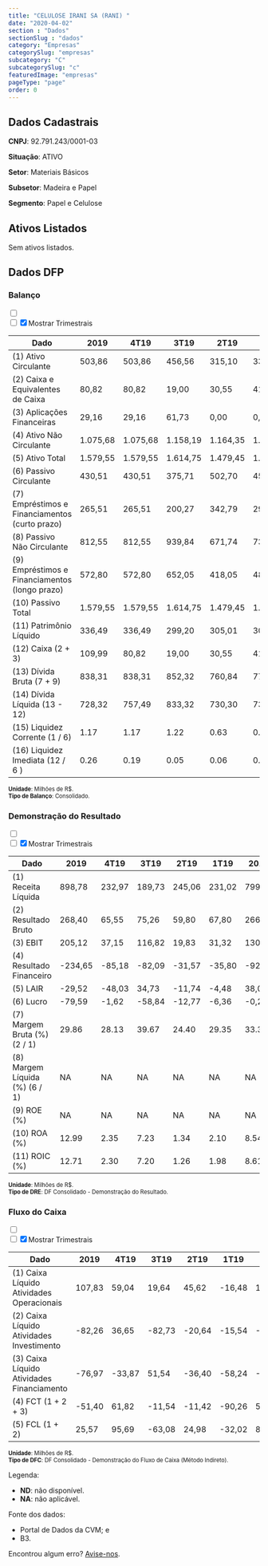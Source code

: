 ```yaml
---  
title: "CELULOSE IRANI SA (RANI) "  
date: "2020-04-02"  
section : "Dados"  
sectionSlug : "dados"  
category: "Empresas"  
categorySlug: "empresas"  
subcategory: "C"  
subcategorySlug: "c"  
featuredImage: "empresas"  
pageType: "page"  
order: 0  
---
```



## Dados Cadastrais


**CNPJ**: 92.791.243/0001-03

**Situação**: ATIVO

**Setor**: Materiais Básicos

**Subsetor**: Madeira e Papel

**Segmento**: Papel e Celulose


## Ativos Listados


Sem ativos listados.




## Dados DFP

### Balanço
  
<input type='checkbox' class='toggleCommand' id='toggleBalanco' name='toggleBalanco'>  
<div class='filter-group-balanco'>  
<div class='check_button_balanco'>  
<label for='toggleBalanco'>  
<input type='checkbox' data-filter-col='trimBalanco'><input type='checkbox' data-filter-col='trimBalanco' checked><span>Mostrar Trimestrais</span>  
</label>  
</div>  
</div>  
<div class='overflow balancoTableWrapper'>  
<table class='balancoTable'>  
<thead>  
<tr>  
<th class='dataHeader fixedLeftColumn'>Dado</th>  
<th>2019</th>  
<th class='trimHeader' data-col='trimBalanco'>4T19</th>  
<th class='trimHeader' data-col='trimBalanco'>3T19</th>  
<th class='trimHeader' data-col='trimBalanco'>2T19</th>  
<th class='trimHeader' data-col='trimBalanco'>1T19</th>  
<th>2018</th>  
<th class='trimHeader' data-col='trimBalanco'>4T18</th>  
<th class='trimHeader' data-col='trimBalanco'>3T18</th>  
<th class='trimHeader' data-col='trimBalanco'>2T18</th>  
<th class='trimHeader' data-col='trimBalanco'>1T18</th>  
<th>2017</th>  
<th class='trimHeader' data-col='trimBalanco'>4T17</th>  
<th class='trimHeader' data-col='trimBalanco'>3T17</th>  
<th class='trimHeader' data-col='trimBalanco'>2T17</th>  
<th class='trimHeader' data-col='trimBalanco'>1T17</th>  
<th>2016</th>  
<th class='trimHeader' data-col='trimBalanco'>4T16</th>  
<th class='trimHeader' data-col='trimBalanco'>3T16</th>  
<th class='trimHeader' data-col='trimBalanco'>2T16</th>  
<th class='trimHeader' data-col='trimBalanco'>1T16</th>  
<th>2015</th>  
<th class='trimHeader' data-col='trimBalanco'>4T15</th>  
<th class='trimHeader' data-col='trimBalanco'>3T15</th>  
<th class='trimHeader' data-col='trimBalanco'>2T15</th>  
<th class='trimHeader' data-col='trimBalanco'>1T15</th>  
<th>2014</th>  
<th class='trimHeader' data-col='trimBalanco'>4T14</th>  
<th class='trimHeader' data-col='trimBalanco'>3T14</th>  
<th class='trimHeader' data-col='trimBalanco'>2T14</th>  
<th class='trimHeader' data-col='trimBalanco'>1T14</th>  
<th>2013</th>  
<th class='trimHeader' data-col='trimBalanco'>4T13</th>  
<th class='trimHeader' data-col='trimBalanco'>3T13</th>  
<th class='trimHeader' data-col='trimBalanco'>2T13</th>  
<th class='trimHeader' data-col='trimBalanco'>1T13</th>  
<th>2012</th>  
<th class='trimHeader' data-col='trimBalanco'>4T12</th>  
<th class='trimHeader' data-col='trimBalanco'>3T12</th>  
<th class='trimHeader' data-col='trimBalanco'>2T12</th>  
<th class='trimHeader' data-col='trimBalanco'>1T12</th>  
<th>2011</th>  
<th class='trimHeader' data-col='trimBalanco'>4T11</th>  
<th class='trimHeader' data-col='trimBalanco'>3T11</th>  
<th class='trimHeader' data-col='trimBalanco'>2T11</th>  
<th class='trimHeader' data-col='trimBalanco'>1T11</th>  
<th>2010</th>  
<th class='trimHeader' data-col='trimBalanco'>4T10</th>  
<th class='trimHeader' data-col='trimBalanco'>3T10</th>  
<th class='trimHeader' data-col='trimBalanco'>2T10</th>  
<th class='trimHeader' data-col='trimBalanco'>1T10</th>  
<th>2009</th>  
<th class='trimHeader' data-col='trimBalanco'>4T09</th>  
<th class='trimHeader' data-col='trimBalanco'>3T09</th>  
<th class='trimHeader' data-col='trimBalanco'>2T09</th>  
<th class='trimHeader' data-col='trimBalanco'>1T09</th>  
</tr>  
</thead>  
<tbody>  
<tr class='trContaAtivo'>  
<td class='leftAlignCell rowDescription fixedLeftColumn'>(1) Ativo Circulante</td>  
<td>503,86</td>  
<td data-col='trimBalanco' class='trimData'>503,86</td>  
<td data-col='trimBalanco' class='trimData'>456,56</td>  
<td data-col='trimBalanco' class='trimData'>315,10</td>  
<td data-col='trimBalanco' class='trimData'>331,45</td>  
<td>386,65</td>  
<td data-col='trimBalanco' class='trimData'>386,65</td>  
<td data-col='trimBalanco' class='trimData'>396,50</td>  
<td data-col='trimBalanco' class='trimData'>350,48</td>  
<td data-col='trimBalanco' class='trimData'>354,36</td>  
<td>345,46</td>  
<td data-col='trimBalanco' class='trimData'>345,46</td>  
<td data-col='trimBalanco' class='trimData'>333,91</td>  
<td data-col='trimBalanco' class='trimData'>333,81</td>  
<td data-col='trimBalanco' class='trimData'>380,34</td>  
<td>444,29</td>  
<td data-col='trimBalanco' class='trimData'>444,29</td>  
<td data-col='trimBalanco' class='trimData'>444,29</td>  
<td data-col='trimBalanco' class='trimData'>329,46</td>  
<td data-col='trimBalanco' class='trimData'>312,74</td>  
<td>377,19</td>  
<td data-col='trimBalanco' class='trimData'>377,19</td>  
<td data-col='trimBalanco' class='trimData'>386,75</td>  
<td data-col='trimBalanco' class='trimData'>299,41</td>  
<td data-col='trimBalanco' class='trimData'>356,69</td>  
<td>396,49</td>  
<td data-col='trimBalanco' class='trimData'>396,49</td>  
<td data-col='trimBalanco' class='trimData'>379,02</td>  
<td data-col='trimBalanco' class='trimData'>409,96</td>  
<td data-col='trimBalanco' class='trimData'>294,32</td>  
<td>347,94</td>  
<td data-col='trimBalanco' class='trimData'>347,94</td>  
<td data-col='trimBalanco' class='trimData'>255,60</td>  
<td data-col='trimBalanco' class='trimData'>255,43</td>  
<td data-col='trimBalanco' class='trimData'>269,90</td>  
<td>249,67</td>  
<td data-col='trimBalanco' class='trimData'>249,67</td>  
<td data-col='trimBalanco' class='trimData'>201,56</td>  
<td data-col='trimBalanco' class='trimData'>228,39</td>  
<td data-col='trimBalanco' class='trimData'>242,08</td>  
<td>231,68</td>  
<td data-col='trimBalanco' class='trimData'>231,68</td>  
<td data-col='trimBalanco' class='trimData'>210,57</td>  
<td data-col='trimBalanco' class='trimData'>231,68</td>  
<td data-col='trimBalanco' class='trimData'>175,85</td>  
<td>182,31</td>  
<td data-col='trimBalanco' class='trimData'>188,87</td>  
<td data-col='trimBalanco' class='trimData'>182,31</td>  
<td data-col='trimBalanco' class='trimData'>182,31</td>  
<td data-col='trimBalanco' class='trimData'>182,31</td>  
<td>127,07</td>  
<td data-col='trimBalanco' class='trimData'>127,07</td>  
<td data-col='trimBalanco' class='trimData'>ND</td>  
<td data-col='trimBalanco' class='trimData'>ND</td>  
<td data-col='trimBalanco' class='trimData'>ND</td>  
</tr>  
<tr class='trContaAtivo'>  
<td class='leftAlignCell rowDescription fixedLeftColumn'>(2) Caixa e Equivalentes de Caixa</td>  
<td>80,82</td>  
<td data-col='trimBalanco' class='trimData'>80,82</td>  
<td data-col='trimBalanco' class='trimData'>19,00</td>  
<td data-col='trimBalanco' class='trimData'>30,55</td>  
<td data-col='trimBalanco' class='trimData'>41,96</td>  
<td>132,22</td>  
<td data-col='trimBalanco' class='trimData'>132,22</td>  
<td data-col='trimBalanco' class='trimData'>127,25</td>  
<td data-col='trimBalanco' class='trimData'>88,11</td>  
<td data-col='trimBalanco' class='trimData'>87,18</td>  
<td>76,95</td>  
<td data-col='trimBalanco' class='trimData'>76,95</td>  
<td data-col='trimBalanco' class='trimData'>36,95</td>  
<td data-col='trimBalanco' class='trimData'>27,43</td>  
<td data-col='trimBalanco' class='trimData'>46,94</td>  
<td>103,89</td>  
<td data-col='trimBalanco' class='trimData'>103,89</td>  
<td data-col='trimBalanco' class='trimData'>103,89</td>  
<td data-col='trimBalanco' class='trimData'>46,95</td>  
<td data-col='trimBalanco' class='trimData'>40,75</td>  
<td>125,73</td>  
<td data-col='trimBalanco' class='trimData'>125,73</td>  
<td data-col='trimBalanco' class='trimData'>130,45</td>  
<td data-col='trimBalanco' class='trimData'>58,77</td>  
<td data-col='trimBalanco' class='trimData'>95,31</td>  
<td>165,99</td>  
<td data-col='trimBalanco' class='trimData'>165,99</td>  
<td data-col='trimBalanco' class='trimData'>115,54</td>  
<td data-col='trimBalanco' class='trimData'>162,91</td>  
<td data-col='trimBalanco' class='trimData'>59,15</td>  
<td>135,00</td>  
<td data-col='trimBalanco' class='trimData'>135,00</td>  
<td data-col='trimBalanco' class='trimData'>63,96</td>  
<td data-col='trimBalanco' class='trimData'>81,65</td>  
<td data-col='trimBalanco' class='trimData'>101,15</td>  
<td>96,92</td>  
<td data-col='trimBalanco' class='trimData'>96,92</td>  
<td data-col='trimBalanco' class='trimData'>43,63</td>  
<td data-col='trimBalanco' class='trimData'>75,08</td>  
<td data-col='trimBalanco' class='trimData'>85,08</td>  
<td>74,72</td>  
<td data-col='trimBalanco' class='trimData'>74,72</td>  
<td data-col='trimBalanco' class='trimData'>53,00</td>  
<td data-col='trimBalanco' class='trimData'>74,72</td>  
<td data-col='trimBalanco' class='trimData'>30,84</td>  
<td>40,36</td>  
<td data-col='trimBalanco' class='trimData'>40,36</td>  
<td data-col='trimBalanco' class='trimData'>40,36</td>  
<td data-col='trimBalanco' class='trimData'>40,36</td>  
<td data-col='trimBalanco' class='trimData'>40,36</td>  
<td>3,02</td>  
<td data-col='trimBalanco' class='trimData'>3,02</td>  
<td data-col='trimBalanco' class='trimData'>ND</td>  
<td data-col='trimBalanco' class='trimData'>ND</td>  
<td data-col='trimBalanco' class='trimData'>ND</td>  
</tr>  
<tr class='trContaAtivo'>  
<td class='leftAlignCell rowDescription fixedLeftColumn'>(3) Aplicações Financeiras</td>  
<td>29,16</td>  
<td data-col='trimBalanco' class='trimData'>29,16</td>  
<td data-col='trimBalanco' class='trimData'>61,73</td>  
<td data-col='trimBalanco' class='trimData'>0,00</td>  
<td data-col='trimBalanco' class='trimData'>0,00</td>  
<td>0,00</td>  
<td data-col='trimBalanco' class='trimData'>0,00</td>  
<td data-col='trimBalanco' class='trimData'>0,00</td>  
<td data-col='trimBalanco' class='trimData'>0,00</td>  
<td data-col='trimBalanco' class='trimData'>0,00</td>  
<td>8,73</td>  
<td data-col='trimBalanco' class='trimData'>8,73</td>  
<td data-col='trimBalanco' class='trimData'>23,42</td>  
<td data-col='trimBalanco' class='trimData'>43,04</td>  
<td data-col='trimBalanco' class='trimData'>69,28</td>  
<td>94,20</td>  
<td data-col='trimBalanco' class='trimData'>94,20</td>  
<td data-col='trimBalanco' class='trimData'>94,20</td>  
<td data-col='trimBalanco' class='trimData'>15,79</td>  
<td data-col='trimBalanco' class='trimData'>26,73</td>  
<td>19,72</td>  
<td data-col='trimBalanco' class='trimData'>19,72</td>  
<td data-col='trimBalanco' class='trimData'>5,51</td>  
<td data-col='trimBalanco' class='trimData'>1,11</td>  
<td data-col='trimBalanco' class='trimData'>4,27</td>  
<td>2,07</td>  
<td data-col='trimBalanco' class='trimData'>2,07</td>  
<td data-col='trimBalanco' class='trimData'>5,64</td>  
<td data-col='trimBalanco' class='trimData'>5,04</td>  
<td data-col='trimBalanco' class='trimData'>4,93</td>  
<td>2,73</td>  
<td data-col='trimBalanco' class='trimData'>2,73</td>  
<td data-col='trimBalanco' class='trimData'>1,42</td>  
<td data-col='trimBalanco' class='trimData'>0,87</td>  
<td data-col='trimBalanco' class='trimData'>0,71</td>  
<td>0,93</td>  
<td data-col='trimBalanco' class='trimData'>0,93</td>  
<td data-col='trimBalanco' class='trimData'>3,11</td>  
<td data-col='trimBalanco' class='trimData'>0,99</td>  
<td data-col='trimBalanco' class='trimData'>4,44</td>  
<td>5,14</td>  
<td data-col='trimBalanco' class='trimData'>5,14</td>  
<td data-col='trimBalanco' class='trimData'>5,01</td>  
<td data-col='trimBalanco' class='trimData'>5,14</td>  
<td data-col='trimBalanco' class='trimData'>4,66</td>  
<td>6,42</td>  
<td data-col='trimBalanco' class='trimData'>6,42</td>  
<td data-col='trimBalanco' class='trimData'>6,42</td>  
<td data-col='trimBalanco' class='trimData'>6,42</td>  
<td data-col='trimBalanco' class='trimData'>6,42</td>  
<td>12,20</td>  
<td data-col='trimBalanco' class='trimData'>12,20</td>  
<td data-col='trimBalanco' class='trimData'>ND</td>  
<td data-col='trimBalanco' class='trimData'>ND</td>  
<td data-col='trimBalanco' class='trimData'>ND</td>  
</tr>  
<tr class='trContaAtivo'>  
<td class='leftAlignCell rowDescription fixedLeftColumn'>(4) Ativo Não Circulante</td>  
<td>1.075,68</td>  
<td data-col='trimBalanco' class='trimData'>1.075,68</td>  
<td data-col='trimBalanco' class='trimData'>1.158,19</td>  
<td data-col='trimBalanco' class='trimData'>1.164,35</td>  
<td data-col='trimBalanco' class='trimData'>1.163,06</td>  
<td>1.140,02</td>  
<td data-col='trimBalanco' class='trimData'>1.140,02</td>  
<td data-col='trimBalanco' class='trimData'>1.153,58</td>  
<td data-col='trimBalanco' class='trimData'>1.162,94</td>  
<td data-col='trimBalanco' class='trimData'>1.159,54</td>  
<td>1.156,38</td>  
<td data-col='trimBalanco' class='trimData'>1.156,38</td>  
<td data-col='trimBalanco' class='trimData'>1.232,08</td>  
<td data-col='trimBalanco' class='trimData'>1.233,84</td>  
<td data-col='trimBalanco' class='trimData'>1.225,81</td>  
<td>1.235,66</td>  
<td data-col='trimBalanco' class='trimData'>1.235,66</td>  
<td data-col='trimBalanco' class='trimData'>1.235,66</td>  
<td data-col='trimBalanco' class='trimData'>1.232,29</td>  
<td data-col='trimBalanco' class='trimData'>1.280,43</td>  
<td>1.281,41</td>  
<td data-col='trimBalanco' class='trimData'>1.281,41</td>  
<td data-col='trimBalanco' class='trimData'>1.292,87</td>  
<td data-col='trimBalanco' class='trimData'>1.301,19</td>  
<td data-col='trimBalanco' class='trimData'>1.275,65</td>  
<td>1.282,35</td>  
<td data-col='trimBalanco' class='trimData'>1.282,35</td>  
<td data-col='trimBalanco' class='trimData'>1.285,12</td>  
<td data-col='trimBalanco' class='trimData'>1.287,20</td>  
<td data-col='trimBalanco' class='trimData'>1.273,33</td>  
<td>1.283,59</td>  
<td data-col='trimBalanco' class='trimData'>1.283,59</td>  
<td data-col='trimBalanco' class='trimData'>970,54</td>  
<td data-col='trimBalanco' class='trimData'>966,47</td>  
<td data-col='trimBalanco' class='trimData'>956,55</td>  
<td>958,42</td>  
<td data-col='trimBalanco' class='trimData'>958,42</td>  
<td data-col='trimBalanco' class='trimData'>933,63</td>  
<td data-col='trimBalanco' class='trimData'>933,40</td>  
<td data-col='trimBalanco' class='trimData'>941,10</td>  
<td>950,07</td>  
<td data-col='trimBalanco' class='trimData'>950,07</td>  
<td data-col='trimBalanco' class='trimData'>942,72</td>  
<td data-col='trimBalanco' class='trimData'>950,07</td>  
<td data-col='trimBalanco' class='trimData'>954,24</td>  
<td>962,45</td>  
<td data-col='trimBalanco' class='trimData'>955,89</td>  
<td data-col='trimBalanco' class='trimData'>962,45</td>  
<td data-col='trimBalanco' class='trimData'>962,45</td>  
<td data-col='trimBalanco' class='trimData'>962,45</td>  
<td>935,40</td>  
<td data-col='trimBalanco' class='trimData'>935,40</td>  
<td data-col='trimBalanco' class='trimData'>ND</td>  
<td data-col='trimBalanco' class='trimData'>ND</td>  
<td data-col='trimBalanco' class='trimData'>ND</td>  
</tr>  
<tr class='trContaAtivo'>  
<td class='leftAlignCell rowDescription fixedLeftColumn'>(5) Ativo Total</td>  
<td>1.579,55</td>  
<td data-col='trimBalanco' class='trimData'>1.579,55</td>  
<td data-col='trimBalanco' class='trimData'>1.614,75</td>  
<td data-col='trimBalanco' class='trimData'>1.479,45</td>  
<td data-col='trimBalanco' class='trimData'>1.494,51</td>  
<td>1.526,66</td>  
<td data-col='trimBalanco' class='trimData'>1.526,66</td>  
<td data-col='trimBalanco' class='trimData'>1.550,09</td>  
<td data-col='trimBalanco' class='trimData'>1.513,42</td>  
<td data-col='trimBalanco' class='trimData'>1.513,91</td>  
<td>1.501,84</td>  
<td data-col='trimBalanco' class='trimData'>1.501,84</td>  
<td data-col='trimBalanco' class='trimData'>1.565,98</td>  
<td data-col='trimBalanco' class='trimData'>1.567,65</td>  
<td data-col='trimBalanco' class='trimData'>1.606,15</td>  
<td>1.679,95</td>  
<td data-col='trimBalanco' class='trimData'>1.679,95</td>  
<td data-col='trimBalanco' class='trimData'>1.679,95</td>  
<td data-col='trimBalanco' class='trimData'>1.561,75</td>  
<td data-col='trimBalanco' class='trimData'>1.593,18</td>  
<td>1.658,59</td>  
<td data-col='trimBalanco' class='trimData'>1.658,59</td>  
<td data-col='trimBalanco' class='trimData'>1.679,61</td>  
<td data-col='trimBalanco' class='trimData'>1.600,60</td>  
<td data-col='trimBalanco' class='trimData'>1.632,35</td>  
<td>1.678,84</td>  
<td data-col='trimBalanco' class='trimData'>1.678,84</td>  
<td data-col='trimBalanco' class='trimData'>1.664,14</td>  
<td data-col='trimBalanco' class='trimData'>1.697,17</td>  
<td data-col='trimBalanco' class='trimData'>1.567,64</td>  
<td>1.631,52</td>  
<td data-col='trimBalanco' class='trimData'>1.631,52</td>  
<td data-col='trimBalanco' class='trimData'>1.226,14</td>  
<td data-col='trimBalanco' class='trimData'>1.221,90</td>  
<td data-col='trimBalanco' class='trimData'>1.226,45</td>  
<td>1.208,09</td>  
<td data-col='trimBalanco' class='trimData'>1.208,09</td>  
<td data-col='trimBalanco' class='trimData'>1.135,18</td>  
<td data-col='trimBalanco' class='trimData'>1.161,79</td>  
<td data-col='trimBalanco' class='trimData'>1.183,18</td>  
<td>1.181,75</td>  
<td data-col='trimBalanco' class='trimData'>1.181,75</td>  
<td data-col='trimBalanco' class='trimData'>1.153,30</td>  
<td data-col='trimBalanco' class='trimData'>1.181,75</td>  
<td data-col='trimBalanco' class='trimData'>1.130,10</td>  
<td>1.144,76</td>  
<td data-col='trimBalanco' class='trimData'>1.144,76</td>  
<td data-col='trimBalanco' class='trimData'>1.144,76</td>  
<td data-col='trimBalanco' class='trimData'>1.144,76</td>  
<td data-col='trimBalanco' class='trimData'>1.144,76</td>  
<td>1.062,46</td>  
<td data-col='trimBalanco' class='trimData'>1.062,46</td>  
<td data-col='trimBalanco' class='trimData'>ND</td>  
<td data-col='trimBalanco' class='trimData'>ND</td>  
<td data-col='trimBalanco' class='trimData'>ND</td>  
</tr>  
<tr class='trContaPassivo'>  
<td class='leftAlignCell rowDescription fixedLeftColumn'>(6) Passivo Circulante</td>  
<td>430,51</td>  
<td data-col='trimBalanco' class='trimData'>430,51</td>  
<td data-col='trimBalanco' class='trimData'>375,71</td>  
<td data-col='trimBalanco' class='trimData'>502,70</td>  
<td data-col='trimBalanco' class='trimData'>452,50</td>  
<td>453,94</td>  
<td data-col='trimBalanco' class='trimData'>452,17</td>  
<td data-col='trimBalanco' class='trimData'>411,10</td>  
<td data-col='trimBalanco' class='trimData'>352,75</td>  
<td data-col='trimBalanco' class='trimData'>294,10</td>  
<td>301,76</td>  
<td data-col='trimBalanco' class='trimData'>301,76</td>  
<td data-col='trimBalanco' class='trimData'>409,57</td>  
<td data-col='trimBalanco' class='trimData'>436,24</td>  
<td data-col='trimBalanco' class='trimData'>423,18</td>  
<td>445,38</td>  
<td data-col='trimBalanco' class='trimData'>445,38</td>  
<td data-col='trimBalanco' class='trimData'>445,38</td>  
<td data-col='trimBalanco' class='trimData'>377,97</td>  
<td data-col='trimBalanco' class='trimData'>349,57</td>  
<td>380,41</td>  
<td data-col='trimBalanco' class='trimData'>380,41</td>  
<td data-col='trimBalanco' class='trimData'>367,91</td>  
<td data-col='trimBalanco' class='trimData'>298,71</td>  
<td data-col='trimBalanco' class='trimData'>307,95</td>  
<td>329,72</td>  
<td data-col='trimBalanco' class='trimData'>329,72</td>  
<td data-col='trimBalanco' class='trimData'>301,50</td>  
<td data-col='trimBalanco' class='trimData'>320,08</td>  
<td data-col='trimBalanco' class='trimData'>315,24</td>  
<td>357,38</td>  
<td data-col='trimBalanco' class='trimData'>357,38</td>  
<td data-col='trimBalanco' class='trimData'>227,67</td>  
<td data-col='trimBalanco' class='trimData'>221,71</td>  
<td data-col='trimBalanco' class='trimData'>219,31</td>  
<td>219,88</td>  
<td data-col='trimBalanco' class='trimData'>219,88</td>  
<td data-col='trimBalanco' class='trimData'>201,21</td>  
<td data-col='trimBalanco' class='trimData'>194,10</td>  
<td data-col='trimBalanco' class='trimData'>197,94</td>  
<td>213,69</td>  
<td data-col='trimBalanco' class='trimData'>213,69</td>  
<td data-col='trimBalanco' class='trimData'>209,99</td>  
<td data-col='trimBalanco' class='trimData'>213,69</td>  
<td data-col='trimBalanco' class='trimData'>216,52</td>  
<td>209,70</td>  
<td data-col='trimBalanco' class='trimData'>209,70</td>  
<td data-col='trimBalanco' class='trimData'>209,70</td>  
<td data-col='trimBalanco' class='trimData'>209,70</td>  
<td data-col='trimBalanco' class='trimData'>209,70</td>  
<td>205,00</td>  
<td data-col='trimBalanco' class='trimData'>205,00</td>  
<td data-col='trimBalanco' class='trimData'>ND</td>  
<td data-col='trimBalanco' class='trimData'>ND</td>  
<td data-col='trimBalanco' class='trimData'>ND</td>  
</tr>  
<tr class='trContaPassivo'>  
<td class='leftAlignCell rowDescription fixedLeftColumn'>(7) Empréstimos e Financiamentos (curto prazo)</td>  
<td>265,51</td>  
<td data-col='trimBalanco' class='trimData'>265,51</td>  
<td data-col='trimBalanco' class='trimData'>200,27</td>  
<td data-col='trimBalanco' class='trimData'>342,79</td>  
<td data-col='trimBalanco' class='trimData'>295,22</td>  
<td>287,38</td>  
<td data-col='trimBalanco' class='trimData'>287,38</td>  
<td data-col='trimBalanco' class='trimData'>255,76</td>  
<td data-col='trimBalanco' class='trimData'>223,76</td>  
<td data-col='trimBalanco' class='trimData'>163,95</td>  
<td>154,91</td>  
<td data-col='trimBalanco' class='trimData'>154,91</td>  
<td data-col='trimBalanco' class='trimData'>265,80</td>  
<td data-col='trimBalanco' class='trimData'>301,24</td>  
<td data-col='trimBalanco' class='trimData'>301,90</td>  
<td>298,04</td>  
<td data-col='trimBalanco' class='trimData'>298,04</td>  
<td data-col='trimBalanco' class='trimData'>298,04</td>  
<td data-col='trimBalanco' class='trimData'>248,76</td>  
<td data-col='trimBalanco' class='trimData'>205,98</td>  
<td>216,87</td>  
<td data-col='trimBalanco' class='trimData'>216,87</td>  
<td data-col='trimBalanco' class='trimData'>218,25</td>  
<td data-col='trimBalanco' class='trimData'>161,22</td>  
<td data-col='trimBalanco' class='trimData'>170,05</td>  
<td>169,62</td>  
<td data-col='trimBalanco' class='trimData'>169,62</td>  
<td data-col='trimBalanco' class='trimData'>159,55</td>  
<td data-col='trimBalanco' class='trimData'>194,02</td>  
<td data-col='trimBalanco' class='trimData'>182,30</td>  
<td>172,75</td>  
<td data-col='trimBalanco' class='trimData'>172,75</td>  
<td data-col='trimBalanco' class='trimData'>124,23</td>  
<td data-col='trimBalanco' class='trimData'>120,98</td>  
<td data-col='trimBalanco' class='trimData'>108,94</td>  
<td>118,25</td>  
<td data-col='trimBalanco' class='trimData'>118,25</td>  
<td data-col='trimBalanco' class='trimData'>113,80</td>  
<td data-col='trimBalanco' class='trimData'>115,78</td>  
<td data-col='trimBalanco' class='trimData'>119,38</td>  
<td>128,28</td>  
<td data-col='trimBalanco' class='trimData'>128,28</td>  
<td data-col='trimBalanco' class='trimData'>133,00</td>  
<td data-col='trimBalanco' class='trimData'>128,28</td>  
<td data-col='trimBalanco' class='trimData'>139,74</td>  
<td>127,70</td>  
<td data-col='trimBalanco' class='trimData'>127,70</td>  
<td data-col='trimBalanco' class='trimData'>127,70</td>  
<td data-col='trimBalanco' class='trimData'>127,70</td>  
<td data-col='trimBalanco' class='trimData'>127,70</td>  
<td>134,78</td>  
<td data-col='trimBalanco' class='trimData'>134,78</td>  
<td data-col='trimBalanco' class='trimData'>ND</td>  
<td data-col='trimBalanco' class='trimData'>ND</td>  
<td data-col='trimBalanco' class='trimData'>ND</td>  
</tr>  
<tr class='trContaPassivo'>  
<td class='leftAlignCell rowDescription fixedLeftColumn'>(8) Passivo Não Circulante</td>  
<td>812,55</td>  
<td data-col='trimBalanco' class='trimData'>812,55</td>  
<td data-col='trimBalanco' class='trimData'>939,84</td>  
<td data-col='trimBalanco' class='trimData'>671,74</td>  
<td data-col='trimBalanco' class='trimData'>732,31</td>  
<td>765,33</td>  
<td data-col='trimBalanco' class='trimData'>765,33</td>  
<td data-col='trimBalanco' class='trimData'>819,04</td>  
<td data-col='trimBalanco' class='trimData'>854,70</td>  
<td data-col='trimBalanco' class='trimData'>885,34</td>  
<td>859,36</td>  
<td data-col='trimBalanco' class='trimData'>859,36</td>  
<td data-col='trimBalanco' class='trimData'>708,38</td>  
<td data-col='trimBalanco' class='trimData'>695,47</td>  
<td data-col='trimBalanco' class='trimData'>741,46</td>  
<td>789,37</td>  
<td data-col='trimBalanco' class='trimData'>789,37</td>  
<td data-col='trimBalanco' class='trimData'>789,37</td>  
<td data-col='trimBalanco' class='trimData'>726,29</td>  
<td data-col='trimBalanco' class='trimData'>818,47</td>  
<td>881,55</td>  
<td data-col='trimBalanco' class='trimData'>881,55</td>  
<td data-col='trimBalanco' class='trimData'>903,72</td>  
<td data-col='trimBalanco' class='trimData'>825,90</td>  
<td data-col='trimBalanco' class='trimData'>867,57</td>  
<td>851,49</td>  
<td data-col='trimBalanco' class='trimData'>851,49</td>  
<td data-col='trimBalanco' class='trimData'>863,23</td>  
<td data-col='trimBalanco' class='trimData'>876,60</td>  
<td data-col='trimBalanco' class='trimData'>763,49</td>  
<td>785,90</td>  
<td data-col='trimBalanco' class='trimData'>785,90</td>  
<td data-col='trimBalanco' class='trimData'>538,24</td>  
<td data-col='trimBalanco' class='trimData'>547,23</td>  
<td data-col='trimBalanco' class='trimData'>562,36</td>  
<td>534,20</td>  
<td data-col='trimBalanco' class='trimData'>534,20</td>  
<td data-col='trimBalanco' class='trimData'>499,16</td>  
<td data-col='trimBalanco' class='trimData'>517,52</td>  
<td data-col='trimBalanco' class='trimData'>517,49</td>  
<td>503,81</td>  
<td data-col='trimBalanco' class='trimData'>503,81</td>  
<td data-col='trimBalanco' class='trimData'>479,62</td>  
<td data-col='trimBalanco' class='trimData'>503,81</td>  
<td data-col='trimBalanco' class='trimData'>443,07</td>  
<td>467,93</td>  
<td data-col='trimBalanco' class='trimData'>467,93</td>  
<td data-col='trimBalanco' class='trimData'>467,93</td>  
<td data-col='trimBalanco' class='trimData'>467,93</td>  
<td data-col='trimBalanco' class='trimData'>467,93</td>  
<td>414,74</td>  
<td data-col='trimBalanco' class='trimData'>414,74</td>  
<td data-col='trimBalanco' class='trimData'>ND</td>  
<td data-col='trimBalanco' class='trimData'>ND</td>  
<td data-col='trimBalanco' class='trimData'>ND</td>  
</tr>  
<tr class='trContaPassivo'>  
<td class='leftAlignCell rowDescription fixedLeftColumn'>(9) Empréstimos e Financiamentos (longo prazo)</td>  
<td>572,80</td>  
<td data-col='trimBalanco' class='trimData'>572,80</td>  
<td data-col='trimBalanco' class='trimData'>652,05</td>  
<td data-col='trimBalanco' class='trimData'>418,05</td>  
<td data-col='trimBalanco' class='trimData'>480,94</td>  
<td>537,59</td>  
<td data-col='trimBalanco' class='trimData'>537,59</td>  
<td data-col='trimBalanco' class='trimData'>596,12</td>  
<td data-col='trimBalanco' class='trimData'>609,66</td>  
<td data-col='trimBalanco' class='trimData'>627,05</td>  
<td>617,19</td>  
<td data-col='trimBalanco' class='trimData'>617,19</td>  
<td data-col='trimBalanco' class='trimData'>513,47</td>  
<td data-col='trimBalanco' class='trimData'>524,46</td>  
<td data-col='trimBalanco' class='trimData'>570,68</td>  
<td>619,34</td>  
<td data-col='trimBalanco' class='trimData'>619,34</td>  
<td data-col='trimBalanco' class='trimData'>619,34</td>  
<td data-col='trimBalanco' class='trimData'>524,26</td>  
<td data-col='trimBalanco' class='trimData'>637,91</td>  
<td>705,55</td>  
<td data-col='trimBalanco' class='trimData'>705,55</td>  
<td data-col='trimBalanco' class='trimData'>729,96</td>  
<td data-col='trimBalanco' class='trimData'>601,34</td>  
<td data-col='trimBalanco' class='trimData'>653,24</td>  
<td>607,23</td>  
<td data-col='trimBalanco' class='trimData'>607,23</td>  
<td data-col='trimBalanco' class='trimData'>581,60</td>  
<td data-col='trimBalanco' class='trimData'>555,47</td>  
<td data-col='trimBalanco' class='trimData'>440,77</td>  
<td>460,74</td>  
<td data-col='trimBalanco' class='trimData'>460,74</td>  
<td data-col='trimBalanco' class='trimData'>302,86</td>  
<td data-col='trimBalanco' class='trimData'>312,59</td>  
<td data-col='trimBalanco' class='trimData'>320,76</td>  
<td>289,98</td>  
<td data-col='trimBalanco' class='trimData'>289,98</td>  
<td data-col='trimBalanco' class='trimData'>243,28</td>  
<td data-col='trimBalanco' class='trimData'>260,60</td>  
<td data-col='trimBalanco' class='trimData'>255,16</td>  
<td>240,46</td>  
<td data-col='trimBalanco' class='trimData'>240,46</td>  
<td data-col='trimBalanco' class='trimData'>217,03</td>  
<td data-col='trimBalanco' class='trimData'>240,46</td>  
<td data-col='trimBalanco' class='trimData'>173,65</td>  
<td>203,50</td>  
<td data-col='trimBalanco' class='trimData'>203,50</td>  
<td data-col='trimBalanco' class='trimData'>203,50</td>  
<td data-col='trimBalanco' class='trimData'>203,50</td>  
<td data-col='trimBalanco' class='trimData'>203,50</td>  
<td>168,72</td>  
<td data-col='trimBalanco' class='trimData'>168,72</td>  
<td data-col='trimBalanco' class='trimData'>ND</td>  
<td data-col='trimBalanco' class='trimData'>ND</td>  
<td data-col='trimBalanco' class='trimData'>ND</td>  
</tr>  
<tr class='trContaPassivo'>  
<td class='leftAlignCell rowDescription fixedLeftColumn'>(10) Passivo Total</td>  
<td>1.579,55</td>  
<td data-col='trimBalanco' class='trimData'>1.579,55</td>  
<td data-col='trimBalanco' class='trimData'>1.614,75</td>  
<td data-col='trimBalanco' class='trimData'>1.479,45</td>  
<td data-col='trimBalanco' class='trimData'>1.494,51</td>  
<td>1.526,66</td>  
<td data-col='trimBalanco' class='trimData'>1.526,66</td>  
<td data-col='trimBalanco' class='trimData'>1.550,09</td>  
<td data-col='trimBalanco' class='trimData'>1.513,42</td>  
<td data-col='trimBalanco' class='trimData'>1.513,91</td>  
<td>1.501,84</td>  
<td data-col='trimBalanco' class='trimData'>1.501,84</td>  
<td data-col='trimBalanco' class='trimData'>1.565,98</td>  
<td data-col='trimBalanco' class='trimData'>1.567,65</td>  
<td data-col='trimBalanco' class='trimData'>1.606,15</td>  
<td>1.679,95</td>  
<td data-col='trimBalanco' class='trimData'>1.679,95</td>  
<td data-col='trimBalanco' class='trimData'>1.679,95</td>  
<td data-col='trimBalanco' class='trimData'>1.561,75</td>  
<td data-col='trimBalanco' class='trimData'>1.593,18</td>  
<td>1.658,59</td>  
<td data-col='trimBalanco' class='trimData'>1.658,59</td>  
<td data-col='trimBalanco' class='trimData'>1.679,61</td>  
<td data-col='trimBalanco' class='trimData'>1.600,60</td>  
<td data-col='trimBalanco' class='trimData'>1.632,35</td>  
<td>1.678,84</td>  
<td data-col='trimBalanco' class='trimData'>1.678,84</td>  
<td data-col='trimBalanco' class='trimData'>1.664,14</td>  
<td data-col='trimBalanco' class='trimData'>1.697,17</td>  
<td data-col='trimBalanco' class='trimData'>1.567,64</td>  
<td>1.631,52</td>  
<td data-col='trimBalanco' class='trimData'>1.631,52</td>  
<td data-col='trimBalanco' class='trimData'>1.226,14</td>  
<td data-col='trimBalanco' class='trimData'>1.221,90</td>  
<td data-col='trimBalanco' class='trimData'>1.226,45</td>  
<td>1.208,09</td>  
<td data-col='trimBalanco' class='trimData'>1.208,09</td>  
<td data-col='trimBalanco' class='trimData'>1.135,18</td>  
<td data-col='trimBalanco' class='trimData'>1.161,79</td>  
<td data-col='trimBalanco' class='trimData'>1.183,18</td>  
<td>1.181,75</td>  
<td data-col='trimBalanco' class='trimData'>1.181,75</td>  
<td data-col='trimBalanco' class='trimData'>1.153,30</td>  
<td data-col='trimBalanco' class='trimData'>1.181,75</td>  
<td data-col='trimBalanco' class='trimData'>1.130,10</td>  
<td>1.144,76</td>  
<td data-col='trimBalanco' class='trimData'>1.144,76</td>  
<td data-col='trimBalanco' class='trimData'>1.144,76</td>  
<td data-col='trimBalanco' class='trimData'>1.144,76</td>  
<td data-col='trimBalanco' class='trimData'>1.144,76</td>  
<td>1.062,46</td>  
<td data-col='trimBalanco' class='trimData'>1.062,46</td>  
<td data-col='trimBalanco' class='trimData'>ND</td>  
<td data-col='trimBalanco' class='trimData'>ND</td>  
<td data-col='trimBalanco' class='trimData'>ND</td>  
</tr>  
<tr class='trContaPassivo'>  
<td class='leftAlignCell rowDescription fixedLeftColumn'>(11) Patrimônio Líquido</td>  
<td>336,49</td>  
<td data-col='trimBalanco' class='trimData'>336,49</td>  
<td data-col='trimBalanco' class='trimData'>299,20</td>  
<td data-col='trimBalanco' class='trimData'>305,01</td>  
<td data-col='trimBalanco' class='trimData'>309,70</td>  
<td>307,39</td>  
<td data-col='trimBalanco' class='trimData'>309,17</td>  
<td data-col='trimBalanco' class='trimData'>319,95</td>  
<td data-col='trimBalanco' class='trimData'>305,97</td>  
<td data-col='trimBalanco' class='trimData'>334,46</td>  
<td>340,72</td>  
<td data-col='trimBalanco' class='trimData'>340,72</td>  
<td data-col='trimBalanco' class='trimData'>448,03</td>  
<td data-col='trimBalanco' class='trimData'>435,94</td>  
<td data-col='trimBalanco' class='trimData'>441,51</td>  
<td>445,20</td>  
<td data-col='trimBalanco' class='trimData'>445,20</td>  
<td data-col='trimBalanco' class='trimData'>445,20</td>  
<td data-col='trimBalanco' class='trimData'>457,49</td>  
<td data-col='trimBalanco' class='trimData'>425,14</td>  
<td>396,63</td>  
<td data-col='trimBalanco' class='trimData'>396,63</td>  
<td data-col='trimBalanco' class='trimData'>407,98</td>  
<td data-col='trimBalanco' class='trimData'>475,99</td>  
<td data-col='trimBalanco' class='trimData'>456,83</td>  
<td>497,62</td>  
<td data-col='trimBalanco' class='trimData'>497,62</td>  
<td data-col='trimBalanco' class='trimData'>499,40</td>  
<td data-col='trimBalanco' class='trimData'>500,49</td>  
<td data-col='trimBalanco' class='trimData'>488,92</td>  
<td>488,24</td>  
<td data-col='trimBalanco' class='trimData'>488,24</td>  
<td data-col='trimBalanco' class='trimData'>460,23</td>  
<td data-col='trimBalanco' class='trimData'>452,95</td>  
<td data-col='trimBalanco' class='trimData'>444,78</td>  
<td>454,00</td>  
<td data-col='trimBalanco' class='trimData'>454,00</td>  
<td data-col='trimBalanco' class='trimData'>434,82</td>  
<td data-col='trimBalanco' class='trimData'>450,18</td>  
<td data-col='trimBalanco' class='trimData'>467,75</td>  
<td>464,25</td>  
<td data-col='trimBalanco' class='trimData'>464,25</td>  
<td data-col='trimBalanco' class='trimData'>463,69</td>  
<td data-col='trimBalanco' class='trimData'>464,25</td>  
<td data-col='trimBalanco' class='trimData'>470,51</td>  
<td>467,13</td>  
<td data-col='trimBalanco' class='trimData'>467,13</td>  
<td data-col='trimBalanco' class='trimData'>467,13</td>  
<td data-col='trimBalanco' class='trimData'>467,13</td>  
<td data-col='trimBalanco' class='trimData'>467,13</td>  
<td>442,72</td>  
<td data-col='trimBalanco' class='trimData'>442,72</td>  
<td data-col='trimBalanco' class='trimData'>ND</td>  
<td data-col='trimBalanco' class='trimData'>ND</td>  
<td data-col='trimBalanco' class='trimData'>ND</td>  
</tr>  
<tr>  
<td class='leftAlignCell rowDescription fixedLeftColumn'>(12) Caixa (2 + 3)</td>  
<td class='positiveNumber'>109,99</td>  
<td class='positiveNumber trimData' data-col='trimBalanco'>80,82</td>  
<td class='positiveNumber trimData' data-col='trimBalanco'>19,00</td>  
<td class='positiveNumber trimData' data-col='trimBalanco'>30,55</td>  
<td class='positiveNumber trimData' data-col='trimBalanco'>41,96</td>  
<td class='positiveNumber'>132,22</td>  
<td class='positiveNumber trimData' data-col='trimBalanco'>132,22</td>  
<td class='positiveNumber trimData' data-col='trimBalanco'>127,25</td>  
<td class='positiveNumber trimData' data-col='trimBalanco'>88,11</td>  
<td class='positiveNumber trimData' data-col='trimBalanco'>87,18</td>  
<td class='positiveNumber'>85,68</td>  
<td class='positiveNumber trimData' data-col='trimBalanco'>76,95</td>  
<td class='positiveNumber trimData' data-col='trimBalanco'>36,95</td>  
<td class='positiveNumber trimData' data-col='trimBalanco'>27,43</td>  
<td class='positiveNumber trimData' data-col='trimBalanco'>46,94</td>  
<td class='positiveNumber'>198,08</td>  
<td class='positiveNumber trimData' data-col='trimBalanco'>103,89</td>  
<td class='positiveNumber trimData' data-col='trimBalanco'>103,89</td>  
<td class='positiveNumber trimData' data-col='trimBalanco'>46,95</td>  
<td class='positiveNumber trimData' data-col='trimBalanco'>40,75</td>  
<td class='positiveNumber'>145,45</td>  
<td class='positiveNumber trimData' data-col='trimBalanco'>125,73</td>  
<td class='positiveNumber trimData' data-col='trimBalanco'>130,45</td>  
<td class='positiveNumber trimData' data-col='trimBalanco'>58,77</td>  
<td class='positiveNumber trimData' data-col='trimBalanco'>95,31</td>  
<td class='positiveNumber'>168,06</td>  
<td class='positiveNumber trimData' data-col='trimBalanco'>165,99</td>  
<td class='positiveNumber trimData' data-col='trimBalanco'>115,54</td>  
<td class='positiveNumber trimData' data-col='trimBalanco'>162,91</td>  
<td class='positiveNumber trimData' data-col='trimBalanco'>59,15</td>  
<td class='positiveNumber'>137,74</td>  
<td class='positiveNumber trimData' data-col='trimBalanco'>135,00</td>  
<td class='positiveNumber trimData' data-col='trimBalanco'>63,96</td>  
<td class='positiveNumber trimData' data-col='trimBalanco'>81,65</td>  
<td class='positiveNumber trimData' data-col='trimBalanco'>101,15</td>  
<td class='positiveNumber'>97,85</td>  
<td class='positiveNumber trimData' data-col='trimBalanco'>96,92</td>  
<td class='positiveNumber trimData' data-col='trimBalanco'>43,63</td>  
<td class='positiveNumber trimData' data-col='trimBalanco'>75,08</td>  
<td class='positiveNumber trimData' data-col='trimBalanco'>85,08</td>  
<td class='positiveNumber'>79,86</td>  
<td class='positiveNumber trimData' data-col='trimBalanco'>74,72</td>  
<td class='positiveNumber trimData' data-col='trimBalanco'>53,00</td>  
<td class='positiveNumber trimData' data-col='trimBalanco'>74,72</td>  
<td class='positiveNumber trimData' data-col='trimBalanco'>30,84</td>  
<td class='positiveNumber'>46,78</td>  
<td class='positiveNumber trimData' data-col='trimBalanco'>40,36</td>  
<td class='positiveNumber trimData' data-col='trimBalanco'>40,36</td>  
<td class='positiveNumber trimData' data-col='trimBalanco'>40,36</td>  
<td class='positiveNumber trimData' data-col='trimBalanco'>40,36</td>  
<td class='positiveNumber'>15,23</td>  
<td class='positiveNumber trimData' data-col='trimBalanco'>3,02</td>  
<td data-col='trimBalanco' class='trimData'>ND</td>  
<td data-col='trimBalanco' class='trimData'>ND</td>  
<td data-col='trimBalanco' class='trimData'>ND</td>  
</tr>  
<tr class='trDividaBruta'>  
<td class='leftAlignCell rowDescription fixedLeftColumn'>(13) Dívida Bruta (7 + 9)</td>  
<td class='negativeNumber'>838,31</td>  
<td class='negativeNumber trimData' data-col='trimBalanco'>838,31</td>  
<td class='negativeNumber trimData' data-col='trimBalanco'>852,32</td>  
<td class='negativeNumber trimData' data-col='trimBalanco'>760,84</td>  
<td class='negativeNumber trimData' data-col='trimBalanco'>776,16</td>  
<td class='negativeNumber'>824,97</td>  
<td class='negativeNumber trimData' data-col='trimBalanco'>824,97</td>  
<td class='negativeNumber trimData' data-col='trimBalanco'>851,87</td>  
<td class='negativeNumber trimData' data-col='trimBalanco'>833,42</td>  
<td class='negativeNumber trimData' data-col='trimBalanco'>790,99</td>  
<td class='negativeNumber'>772,10</td>  
<td class='negativeNumber trimData' data-col='trimBalanco'>772,10</td>  
<td class='negativeNumber trimData' data-col='trimBalanco'>779,26</td>  
<td class='negativeNumber trimData' data-col='trimBalanco'>825,70</td>  
<td class='negativeNumber trimData' data-col='trimBalanco'>872,58</td>  
<td class='negativeNumber'>917,38</td>  
<td class='negativeNumber trimData' data-col='trimBalanco'>917,38</td>  
<td class='negativeNumber trimData' data-col='trimBalanco'>917,38</td>  
<td class='negativeNumber trimData' data-col='trimBalanco'>773,02</td>  
<td class='negativeNumber trimData' data-col='trimBalanco'>843,89</td>  
<td class='negativeNumber'>922,42</td>  
<td class='negativeNumber trimData' data-col='trimBalanco'>922,42</td>  
<td class='negativeNumber trimData' data-col='trimBalanco'>948,21</td>  
<td class='negativeNumber trimData' data-col='trimBalanco'>762,56</td>  
<td class='negativeNumber trimData' data-col='trimBalanco'>823,28</td>  
<td class='negativeNumber'>776,85</td>  
<td class='negativeNumber trimData' data-col='trimBalanco'>776,85</td>  
<td class='negativeNumber trimData' data-col='trimBalanco'>741,15</td>  
<td class='negativeNumber trimData' data-col='trimBalanco'>749,49</td>  
<td class='negativeNumber trimData' data-col='trimBalanco'>623,07</td>  
<td class='negativeNumber'>633,49</td>  
<td class='negativeNumber trimData' data-col='trimBalanco'>633,49</td>  
<td class='negativeNumber trimData' data-col='trimBalanco'>427,08</td>  
<td class='negativeNumber trimData' data-col='trimBalanco'>433,57</td>  
<td class='negativeNumber trimData' data-col='trimBalanco'>429,70</td>  
<td class='negativeNumber'>408,23</td>  
<td class='negativeNumber trimData' data-col='trimBalanco'>408,23</td>  
<td class='negativeNumber trimData' data-col='trimBalanco'>357,09</td>  
<td class='negativeNumber trimData' data-col='trimBalanco'>376,37</td>  
<td class='negativeNumber trimData' data-col='trimBalanco'>374,54</td>  
<td class='negativeNumber'>368,74</td>  
<td class='negativeNumber trimData' data-col='trimBalanco'>368,74</td>  
<td class='negativeNumber trimData' data-col='trimBalanco'>350,03</td>  
<td class='negativeNumber trimData' data-col='trimBalanco'>368,74</td>  
<td class='negativeNumber trimData' data-col='trimBalanco'>313,39</td>  
<td class='negativeNumber'>331,20</td>  
<td class='negativeNumber trimData' data-col='trimBalanco'>331,20</td>  
<td class='negativeNumber trimData' data-col='trimBalanco'>331,20</td>  
<td class='negativeNumber trimData' data-col='trimBalanco'>331,20</td>  
<td class='negativeNumber trimData' data-col='trimBalanco'>331,20</td>  
<td class='negativeNumber'>303,50</td>  
<td class='negativeNumber trimData' data-col='trimBalanco'>303,50</td>  
<td data-col='trimBalanco' class='trimData'>ND</td>  
<td data-col='trimBalanco' class='trimData'>ND</td>  
<td data-col='trimBalanco' class='trimData'>ND</td>  
</tr>  
<tr>  
<td class='leftAlignCell rowDescription fixedLeftColumn'>(14) Dívida Líquida  (13 - 12)</td>  
<td class='negativeNumber'>728,32</td>  
<td class='negativeNumber trimData' data-col='trimBalanco'>757,49</td>  
<td class='negativeNumber trimData' data-col='trimBalanco'>833,32</td>  
<td class='negativeNumber trimData' data-col='trimBalanco'>730,30</td>  
<td class='negativeNumber trimData' data-col='trimBalanco'>734,20</td>  
<td class='negativeNumber'>692,75</td>  
<td class='negativeNumber trimData' data-col='trimBalanco'>692,75</td>  
<td class='negativeNumber trimData' data-col='trimBalanco'>724,63</td>  
<td class='negativeNumber trimData' data-col='trimBalanco'>745,31</td>  
<td class='negativeNumber trimData' data-col='trimBalanco'>703,81</td>  
<td class='negativeNumber'>686,41</td>  
<td class='negativeNumber trimData' data-col='trimBalanco'>695,15</td>  
<td class='negativeNumber trimData' data-col='trimBalanco'>742,32</td>  
<td class='negativeNumber trimData' data-col='trimBalanco'>798,27</td>  
<td class='negativeNumber trimData' data-col='trimBalanco'>825,63</td>  
<td class='negativeNumber'>719,29</td>  
<td class='negativeNumber trimData' data-col='trimBalanco'>813,49</td>  
<td class='negativeNumber trimData' data-col='trimBalanco'>813,49</td>  
<td class='negativeNumber trimData' data-col='trimBalanco'>726,07</td>  
<td class='negativeNumber trimData' data-col='trimBalanco'>803,14</td>  
<td class='negativeNumber'>776,97</td>  
<td class='negativeNumber trimData' data-col='trimBalanco'>796,69</td>  
<td class='negativeNumber trimData' data-col='trimBalanco'>817,76</td>  
<td class='negativeNumber trimData' data-col='trimBalanco'>703,80</td>  
<td class='negativeNumber trimData' data-col='trimBalanco'>727,98</td>  
<td class='negativeNumber'>608,79</td>  
<td class='negativeNumber trimData' data-col='trimBalanco'>610,86</td>  
<td class='negativeNumber trimData' data-col='trimBalanco'>625,61</td>  
<td class='negativeNumber trimData' data-col='trimBalanco'>586,58</td>  
<td class='negativeNumber trimData' data-col='trimBalanco'>563,92</td>  
<td class='negativeNumber'>495,75</td>  
<td class='negativeNumber trimData' data-col='trimBalanco'>498,48</td>  
<td class='negativeNumber trimData' data-col='trimBalanco'>363,12</td>  
<td class='negativeNumber trimData' data-col='trimBalanco'>351,91</td>  
<td class='negativeNumber trimData' data-col='trimBalanco'>328,55</td>  
<td class='negativeNumber'>310,38</td>  
<td class='negativeNumber trimData' data-col='trimBalanco'>311,31</td>  
<td class='negativeNumber trimData' data-col='trimBalanco'>313,46</td>  
<td class='negativeNumber trimData' data-col='trimBalanco'>301,29</td>  
<td class='negativeNumber trimData' data-col='trimBalanco'>289,46</td>  
<td class='negativeNumber'>288,88</td>  
<td class='negativeNumber trimData' data-col='trimBalanco'>294,02</td>  
<td class='negativeNumber trimData' data-col='trimBalanco'>297,02</td>  
<td class='negativeNumber trimData' data-col='trimBalanco'>294,02</td>  
<td class='negativeNumber trimData' data-col='trimBalanco'>282,55</td>  
<td class='negativeNumber'>284,42</td>  
<td class='negativeNumber trimData' data-col='trimBalanco'>290,84</td>  
<td class='negativeNumber trimData' data-col='trimBalanco'>290,84</td>  
<td class='negativeNumber trimData' data-col='trimBalanco'>290,84</td>  
<td class='negativeNumber trimData' data-col='trimBalanco'>290,84</td>  
<td class='negativeNumber'>288,27</td>  
<td class='negativeNumber trimData' data-col='trimBalanco'>300,48</td>  
<td data-col='trimBalanco' class='trimData'>ND</td>  
<td data-col='trimBalanco' class='trimData'>ND</td>  
<td data-col='trimBalanco' class='trimData'>ND</td>  
</tr>  
<tr>  
<td class='leftAlignCell rowDescription fixedLeftColumn'>(15) Liquidez Corrente (1 / 6)</td>  
<td>1.17</td>  
<td data-col='trimBalanco' class='trimData'>1.17</td>  
<td data-col='trimBalanco' class='trimData'>1.22</td>  
<td data-col='trimBalanco' class='trimData'>0.63</td>  
<td data-col='trimBalanco' class='trimData'>0.73</td>  
<td>0.85</td>  
<td data-col='trimBalanco' class='trimData'>0.86</td>  
<td data-col='trimBalanco' class='trimData'>0.96</td>  
<td data-col='trimBalanco' class='trimData'>0.99</td>  
<td data-col='trimBalanco' class='trimData'>1.20</td>  
<td>1.14</td>  
<td data-col='trimBalanco' class='trimData'>1.14</td>  
<td data-col='trimBalanco' class='trimData'>0.82</td>  
<td data-col='trimBalanco' class='trimData'>0.77</td>  
<td data-col='trimBalanco' class='trimData'>0.90</td>  
<td>1.00</td>  
<td data-col='trimBalanco' class='trimData'>1.00</td>  
<td data-col='trimBalanco' class='trimData'>1.00</td>  
<td data-col='trimBalanco' class='trimData'>0.87</td>  
<td data-col='trimBalanco' class='trimData'>0.89</td>  
<td>0.99</td>  
<td data-col='trimBalanco' class='trimData'>0.99</td>  
<td data-col='trimBalanco' class='trimData'>1.05</td>  
<td data-col='trimBalanco' class='trimData'>1.00</td>  
<td data-col='trimBalanco' class='trimData'>1.16</td>  
<td>1.20</td>  
<td data-col='trimBalanco' class='trimData'>1.20</td>  
<td data-col='trimBalanco' class='trimData'>1.26</td>  
<td data-col='trimBalanco' class='trimData'>1.28</td>  
<td data-col='trimBalanco' class='trimData'>0.93</td>  
<td>0.97</td>  
<td data-col='trimBalanco' class='trimData'>0.97</td>  
<td data-col='trimBalanco' class='trimData'>1.12</td>  
<td data-col='trimBalanco' class='trimData'>1.15</td>  
<td data-col='trimBalanco' class='trimData'>1.23</td>  
<td>1.14</td>  
<td data-col='trimBalanco' class='trimData'>1.14</td>  
<td data-col='trimBalanco' class='trimData'>1.00</td>  
<td data-col='trimBalanco' class='trimData'>1.18</td>  
<td data-col='trimBalanco' class='trimData'>1.22</td>  
<td>1.08</td>  
<td data-col='trimBalanco' class='trimData'>1.08</td>  
<td data-col='trimBalanco' class='trimData'>1.00</td>  
<td data-col='trimBalanco' class='trimData'>1.08</td>  
<td data-col='trimBalanco' class='trimData'>0.81</td>  
<td>0.87</td>  
<td data-col='trimBalanco' class='trimData'>0.90</td>  
<td data-col='trimBalanco' class='trimData'>0.87</td>  
<td data-col='trimBalanco' class='trimData'>0.87</td>  
<td data-col='trimBalanco' class='trimData'>0.87</td>  
<td>0.62</td>  
<td data-col='trimBalanco' class='trimData'>0.62</td>  
<td data-col='trimBalanco' class='trimData'>ND</td>  
<td data-col='trimBalanco' class='trimData'>ND</td>  
<td data-col='trimBalanco' class='trimData'>ND</td>  
</tr>  
<tr>  
<td class='leftAlignCell rowDescription fixedLeftColumn'>(16) Liquidez Imediata  (12 / 6 )</td>  
<td>0.26</td>  
<td data-col='trimBalanco' class='trimData'>0.19</td>  
<td data-col='trimBalanco' class='trimData'>0.05</td>  
<td data-col='trimBalanco' class='trimData'>0.06</td>  
<td data-col='trimBalanco' class='trimData'>0.09</td>  
<td>0.29</td>  
<td data-col='trimBalanco' class='trimData'>0.29</td>  
<td data-col='trimBalanco' class='trimData'>0.31</td>  
<td data-col='trimBalanco' class='trimData'>0.25</td>  
<td data-col='trimBalanco' class='trimData'>0.30</td>  
<td>0.28</td>  
<td data-col='trimBalanco' class='trimData'>0.26</td>  
<td data-col='trimBalanco' class='trimData'>0.09</td>  
<td data-col='trimBalanco' class='trimData'>0.06</td>  
<td data-col='trimBalanco' class='trimData'>0.11</td>  
<td>0.44</td>  
<td data-col='trimBalanco' class='trimData'>0.23</td>  
<td data-col='trimBalanco' class='trimData'>0.23</td>  
<td data-col='trimBalanco' class='trimData'>0.12</td>  
<td data-col='trimBalanco' class='trimData'>0.12</td>  
<td>0.38</td>  
<td data-col='trimBalanco' class='trimData'>0.33</td>  
<td data-col='trimBalanco' class='trimData'>0.35</td>  
<td data-col='trimBalanco' class='trimData'>0.20</td>  
<td data-col='trimBalanco' class='trimData'>0.31</td>  
<td>0.51</td>  
<td data-col='trimBalanco' class='trimData'>0.50</td>  
<td data-col='trimBalanco' class='trimData'>0.38</td>  
<td data-col='trimBalanco' class='trimData'>0.51</td>  
<td data-col='trimBalanco' class='trimData'>0.19</td>  
<td>0.39</td>  
<td data-col='trimBalanco' class='trimData'>0.38</td>  
<td data-col='trimBalanco' class='trimData'>0.28</td>  
<td data-col='trimBalanco' class='trimData'>0.37</td>  
<td data-col='trimBalanco' class='trimData'>0.46</td>  
<td>0.45</td>  
<td data-col='trimBalanco' class='trimData'>0.44</td>  
<td data-col='trimBalanco' class='trimData'>0.22</td>  
<td data-col='trimBalanco' class='trimData'>0.39</td>  
<td data-col='trimBalanco' class='trimData'>0.43</td>  
<td>0.37</td>  
<td data-col='trimBalanco' class='trimData'>0.35</td>  
<td data-col='trimBalanco' class='trimData'>0.25</td>  
<td data-col='trimBalanco' class='trimData'>0.35</td>  
<td data-col='trimBalanco' class='trimData'>0.14</td>  
<td>0.22</td>  
<td data-col='trimBalanco' class='trimData'>0.19</td>  
<td data-col='trimBalanco' class='trimData'>0.19</td>  
<td data-col='trimBalanco' class='trimData'>0.19</td>  
<td data-col='trimBalanco' class='trimData'>0.19</td>  
<td>0.07</td>  
<td data-col='trimBalanco' class='trimData'>0.01</td>  
<td data-col='trimBalanco' class='trimData'>ND</td>  
<td data-col='trimBalanco' class='trimData'>ND</td>  
<td data-col='trimBalanco' class='trimData'>ND</td>  
</tr>  
</tbody>  
</table>  
</div>  
<p style='font-size:0.7rem; margin:0px;'><strong>Unidade</strong>: Milhões de R$.</p>  
<p style='font-size:0.7rem; margin:0px;'><strong>Tipo de Balanço</strong>: Consolidado.</p>


### Demonstração do Resultado
  
<input type='checkbox' class='toggleCommand' id='toggleDRE' name='toggleDRE'>  
<div class='filter-group-dre'>  
<div class='check_button_dre'>  
<label for='toggleDRE'>  
<input type='checkbox' data-filter-col='trimDRE'><input type='checkbox' data-filter-col='trimDRE' checked><span>Mostrar Trimestrais</span>  
</label>  
</div>  
</div>  
<div class='overflow balancoTableWrapper'>  
<table class='balancoTable'>  
<thead>  
<tr>  
<th class='dataHeader fixedLeftColumn'>Dado</th>  
<th>2019</th>  
<th class='trimHeader' data-col='trimDRE'>4T19</th>  
<th class='trimHeader' data-col='trimDRE'>3T19</th>  
<th class='trimHeader' data-col='trimDRE'>2T19</th>  
<th class='trimHeader' data-col='trimDRE'>1T19</th>  
<th>2018</th>  
<th class='trimHeader' data-col='trimDRE'>4T18</th>  
<th class='trimHeader' data-col='trimDRE'>3T18</th>  
<th class='trimHeader' data-col='trimDRE'>2T18</th>  
<th class='trimHeader' data-col='trimDRE'>1T18</th>  
<th>2017</th>  
<th class='trimHeader' data-col='trimDRE'>4T17</th>  
<th class='trimHeader' data-col='trimDRE'>3T17</th>  
<th class='trimHeader' data-col='trimDRE'>2T17</th>  
<th class='trimHeader' data-col='trimDRE'>1T17</th>  
<th>2016</th>  
<th class='trimHeader' data-col='trimDRE'>4T16</th>  
<th class='trimHeader' data-col='trimDRE'>3T16</th>  
<th class='trimHeader' data-col='trimDRE'>2T16</th>  
<th class='trimHeader' data-col='trimDRE'>1T16</th>  
<th>2015</th>  
<th class='trimHeader' data-col='trimDRE'>4T15</th>  
<th class='trimHeader' data-col='trimDRE'>3T15</th>  
<th class='trimHeader' data-col='trimDRE'>2T15</th>  
<th class='trimHeader' data-col='trimDRE'>1T15</th>  
<th>2014</th>  
<th class='trimHeader' data-col='trimDRE'>4T14</th>  
<th class='trimHeader' data-col='trimDRE'>3T14</th>  
<th class='trimHeader' data-col='trimDRE'>2T14</th>  
<th class='trimHeader' data-col='trimDRE'>1T14</th>  
<th>2013</th>  
<th class='trimHeader' data-col='trimDRE'>4T13</th>  
<th class='trimHeader' data-col='trimDRE'>3T13</th>  
<th class='trimHeader' data-col='trimDRE'>2T13</th>  
<th class='trimHeader' data-col='trimDRE'>1T13</th>  
<th>2012</th>  
<th class='trimHeader' data-col='trimDRE'>4T12</th>  
<th class='trimHeader' data-col='trimDRE'>3T12</th>  
<th class='trimHeader' data-col='trimDRE'>2T12</th>  
<th class='trimHeader' data-col='trimDRE'>1T12</th>  
<th>2011</th>  
<th class='trimHeader' data-col='trimDRE'>4T11</th>  
<th class='trimHeader' data-col='trimDRE'>3T11</th>  
<th class='trimHeader' data-col='trimDRE'>2T11</th>  
<th class='trimHeader' data-col='trimDRE'>1T11</th>  
<th>2010</th>  
<th class='trimHeader' data-col='trimDRE'>4T10</th>  
<th class='trimHeader' data-col='trimDRE'>3T10</th>  
<th class='trimHeader' data-col='trimDRE'>2T10</th>  
<th class='trimHeader' data-col='trimDRE'>1T10</th>  
<th>2009</th>  
<th class='trimHeader' data-col='trimDRE'>4T09</th>  
<th class='trimHeader' data-col='trimDRE'>3T09</th>  
<th class='trimHeader' data-col='trimDRE'>2T09</th>  
<th class='trimHeader' data-col='trimDRE'>1T09</th>  
</tr>  
</thead>  
<tbody>  
<tr class='trDRE'>  
<td class='leftAlignCell rowDescription fixedLeftColumn'>(1) Receita Líquida</td>  
<td>898,78</td>  
<td data-col='trimDRE' class='trimData' >232,97</td>  
<td data-col='trimDRE' class='trimData' >189,73</td>  
<td data-col='trimDRE' class='trimData' >245,06</td>  
<td data-col='trimDRE' class='trimData' >231,02</td>  
<td>799,16</td>  
<td data-col='trimDRE' class='trimData' >240,61</td>  
<td data-col='trimDRE' class='trimData' >248,02</td>  
<td data-col='trimDRE' class='trimData' >218,84</td>  
<td data-col='trimDRE' class='trimData' >225,36</td>  
<td>859,17</td>  
<td data-col='trimDRE' class='trimData' >230,62</td>  
<td data-col='trimDRE' class='trimData' >224,35</td>  
<td data-col='trimDRE' class='trimData' >208,86</td>  
<td data-col='trimDRE' class='trimData' >195,34</td>  
<td>776,79</td>  
<td data-col='trimDRE' class='trimData' >193,59</td>  
<td data-col='trimDRE' class='trimData' >195,48</td>  
<td data-col='trimDRE' class='trimData' >196,31</td>  
<td data-col='trimDRE' class='trimData' >191,41</td>  
<td>758,76</td>  
<td data-col='trimDRE' class='trimData' >193,93</td>  
<td data-col='trimDRE' class='trimData' >196,78</td>  
<td data-col='trimDRE' class='trimData' >185,28</td>  
<td data-col='trimDRE' class='trimData' >182,77</td>  
<td>738,50</td>  
<td data-col='trimDRE' class='trimData' >190,40</td>  
<td data-col='trimDRE' class='trimData' >193,60</td>  
<td data-col='trimDRE' class='trimData' >174,67</td>  
<td data-col='trimDRE' class='trimData' >179,83</td>  
<td>604,24</td>  
<td data-col='trimDRE' class='trimData' >180,59</td>  
<td data-col='trimDRE' class='trimData' >155,24</td>  
<td data-col='trimDRE' class='trimData' >144,58</td>  
<td data-col='trimDRE' class='trimData' >123,83</td>  
<td>483,45</td>  
<td data-col='trimDRE' class='trimData' >119,59</td>  
<td data-col='trimDRE' class='trimData' >125,69</td>  
<td data-col='trimDRE' class='trimData' >120,51</td>  
<td data-col='trimDRE' class='trimData' >117,66</td>  
<td>471,61</td>  
<td data-col='trimDRE' class='trimData' >125,54</td>  
<td data-col='trimDRE' class='trimData' >122,05</td>  
<td data-col='trimDRE' class='trimData' >118,32</td>  
<td data-col='trimDRE' class='trimData' >115,61</td>  
<td>442,69</td>  
<td data-col='trimDRE' class='trimData' >117,61</td>  
<td data-col='trimDRE' class='trimData' >123,14</td>  
<td data-col='trimDRE' class='trimData' >106,79</td>  
<td data-col='trimDRE' class='trimData' >95,14</td>  
<td>350,00</td>  
<td data-col='trimDRE' class='trimData'>ND</td>  
<td data-col='trimDRE' class='trimData'>ND</td>  
<td data-col='trimDRE' class='trimData'>ND</td>  
<td data-col='trimDRE' class='trimData'>ND</td>  
</tr>  
<tr class='trDRE'>  
<td class='leftAlignCell rowDescription fixedLeftColumn'>(2) Resultado Bruto</td>  
<td class='positiveNumberGreen'>268,40</td>  
<td data-col='trimDRE' class='trimData positiveNumberGreen' >65,55</td>  
<td data-col='trimDRE' class='trimData positiveNumberGreen' >75,26</td>  
<td data-col='trimDRE' class='trimData positiveNumberGreen' >59,80</td>  
<td data-col='trimDRE' class='trimData positiveNumberGreen' >67,80</td>  
<td class='positiveNumberGreen'>266,65</td>  
<td data-col='trimDRE' class='trimData positiveNumberGreen' >52,47</td>  
<td data-col='trimDRE' class='trimData positiveNumberGreen' >79,38</td>  
<td data-col='trimDRE' class='trimData positiveNumberGreen' >65,81</td>  
<td data-col='trimDRE' class='trimData positiveNumberGreen' >65,46</td>  
<td class='positiveNumberGreen'>225,90</td>  
<td data-col='trimDRE' class='trimData positiveNumberGreen' >38,73</td>  
<td data-col='trimDRE' class='trimData positiveNumberGreen' >72,49</td>  
<td data-col='trimDRE' class='trimData positiveNumberGreen' >71,94</td>  
<td data-col='trimDRE' class='trimData positiveNumberGreen' >42,73</td>  
<td class='positiveNumberGreen'>210,77</td>  
<td data-col='trimDRE' class='trimData positiveNumberGreen' >50,02</td>  
<td data-col='trimDRE' class='trimData positiveNumberGreen' >48,03</td>  
<td data-col='trimDRE' class='trimData positiveNumberGreen' >58,39</td>  
<td data-col='trimDRE' class='trimData positiveNumberGreen' >54,32</td>  
<td class='positiveNumberGreen'>221,87</td>  
<td data-col='trimDRE' class='trimData positiveNumberGreen' >41,45</td>  
<td data-col='trimDRE' class='trimData positiveNumberGreen' >63,59</td>  
<td data-col='trimDRE' class='trimData positiveNumberGreen' >61,48</td>  
<td data-col='trimDRE' class='trimData positiveNumberGreen' >55,35</td>  
<td class='positiveNumberGreen'>222,69</td>  
<td data-col='trimDRE' class='trimData positiveNumberGreen' >66,06</td>  
<td data-col='trimDRE' class='trimData positiveNumberGreen' >59,20</td>  
<td data-col='trimDRE' class='trimData positiveNumberGreen' >54,28</td>  
<td data-col='trimDRE' class='trimData positiveNumberGreen' >43,15</td>  
<td class='positiveNumberGreen'>186,26</td>  
<td data-col='trimDRE' class='trimData positiveNumberGreen' >55,74</td>  
<td data-col='trimDRE' class='trimData positiveNumberGreen' >44,50</td>  
<td data-col='trimDRE' class='trimData positiveNumberGreen' >50,09</td>  
<td data-col='trimDRE' class='trimData positiveNumberGreen' >35,93</td>  
<td class='positiveNumberGreen'>167,97</td>  
<td data-col='trimDRE' class='trimData positiveNumberGreen' >67,82</td>  
<td data-col='trimDRE' class='trimData positiveNumberGreen' >34,63</td>  
<td data-col='trimDRE' class='trimData positiveNumberGreen' >32,04</td>  
<td data-col='trimDRE' class='trimData positiveNumberGreen' >33,47</td>  
<td class='positiveNumberGreen'>137,83</td>  
<td data-col='trimDRE' class='trimData positiveNumberGreen' >50,31</td>  
<td data-col='trimDRE' class='trimData positiveNumberGreen' >33,58</td>  
<td data-col='trimDRE' class='trimData positiveNumberGreen' >27,00</td>  
<td data-col='trimDRE' class='trimData positiveNumberGreen' >31,56</td>  
<td class='positiveNumberGreen'>173,33</td>  
<td data-col='trimDRE' class='trimData positiveNumberGreen' >28,57</td>  
<td data-col='trimDRE' class='trimData positiveNumberGreen' >60,62</td>  
<td data-col='trimDRE' class='trimData positiveNumberGreen' >42,91</td>  
<td data-col='trimDRE' class='trimData positiveNumberGreen' >41,23</td>  
<td class='positiveNumberGreen'>86,49</td>  
<td data-col='trimDRE' class='trimData'>ND</td>  
<td data-col='trimDRE' class='trimData'>ND</td>  
<td data-col='trimDRE' class='trimData'>ND</td>  
<td data-col='trimDRE' class='trimData'>ND</td>  
</tr>  
<tr class='trDRE'>  
<td class='leftAlignCell rowDescription fixedLeftColumn'>(3) EBIT</td>  
<td class='positiveNumberGreen'>205,12</td>  
<td data-col='trimDRE' class='trimData positiveNumberGreen' >37,15</td>  
<td data-col='trimDRE' class='trimData positiveNumberGreen' >116,82</td>  
<td data-col='trimDRE' class='trimData positiveNumberGreen' >19,83</td>  
<td data-col='trimDRE' class='trimData positiveNumberGreen' >31,32</td>  
<td class='positiveNumberGreen'>130,44</td>  
<td data-col='trimDRE' class='trimData positiveNumberGreen' >11,64</td>  
<td data-col='trimDRE' class='trimData positiveNumberGreen' >51,23</td>  
<td data-col='trimDRE' class='trimData positiveNumberGreen' >31,15</td>  
<td data-col='trimDRE' class='trimData positiveNumberGreen' >23,81</td>  
<td class='positiveNumberGreen'>5,74</td>  
<td data-col='trimDRE' class='trimData negativeNumber' >-55,98</td>  
<td data-col='trimDRE' class='trimData positiveNumberGreen' >27,23</td>  
<td data-col='trimDRE' class='trimData positiveNumberGreen' >24,01</td>  
<td data-col='trimDRE' class='trimData positiveNumberGreen' >10,47</td>  
<td class='positiveNumberGreen'>71,93</td>  
<td data-col='trimDRE' class='trimData positiveNumberGreen' >10,01</td>  
<td data-col='trimDRE' class='trimData positiveNumberGreen' >15,25</td>  
<td data-col='trimDRE' class='trimData positiveNumberGreen' >27,97</td>  
<td data-col='trimDRE' class='trimData positiveNumberGreen' >18,70</td>  
<td class='positiveNumberGreen'>93,53</td>  
<td data-col='trimDRE' class='trimData positiveNumberGreen' >6,96</td>  
<td data-col='trimDRE' class='trimData positiveNumberGreen' >30,83</td>  
<td data-col='trimDRE' class='trimData positiveNumberGreen' >30,42</td>  
<td data-col='trimDRE' class='trimData positiveNumberGreen' >25,33</td>  
<td class='positiveNumberGreen'>99,72</td>  
<td data-col='trimDRE' class='trimData positiveNumberGreen' >31,64</td>  
<td data-col='trimDRE' class='trimData positiveNumberGreen' >24,46</td>  
<td data-col='trimDRE' class='trimData positiveNumberGreen' >27,79</td>  
<td data-col='trimDRE' class='trimData positiveNumberGreen' >15,83</td>  
<td class='positiveNumberGreen'>109,04</td>  
<td data-col='trimDRE' class='trimData positiveNumberGreen' >45,38</td>  
<td data-col='trimDRE' class='trimData positiveNumberGreen' >22,00</td>  
<td data-col='trimDRE' class='trimData positiveNumberGreen' >26,77</td>  
<td data-col='trimDRE' class='trimData positiveNumberGreen' >14,88</td>  
<td class='positiveNumberGreen'>75,25</td>  
<td data-col='trimDRE' class='trimData positiveNumberGreen' >44,07</td>  
<td data-col='trimDRE' class='trimData positiveNumberGreen' >8,13</td>  
<td data-col='trimDRE' class='trimData positiveNumberGreen' >9,06</td>  
<td data-col='trimDRE' class='trimData positiveNumberGreen' >13,98</td>  
<td class='positiveNumberGreen'>58,12</td>  
<td data-col='trimDRE' class='trimData positiveNumberGreen' >24,52</td>  
<td data-col='trimDRE' class='trimData positiveNumberGreen' >12,97</td>  
<td data-col='trimDRE' class='trimData positiveNumberGreen' >7,66</td>  
<td data-col='trimDRE' class='trimData positiveNumberGreen' >12,96</td>  
<td class='positiveNumberGreen'>83,52</td>  
<td data-col='trimDRE' class='trimData positiveNumberGreen' >0,78</td>  
<td data-col='trimDRE' class='trimData positiveNumberGreen' >37,98</td>  
<td data-col='trimDRE' class='trimData positiveNumberGreen' >22,73</td>  
<td data-col='trimDRE' class='trimData positiveNumberGreen' >22,04</td>  
<td class='positiveNumberGreen'>32,84</td>  
<td data-col='trimDRE' class='trimData'>ND</td>  
<td data-col='trimDRE' class='trimData'>ND</td>  
<td data-col='trimDRE' class='trimData'>ND</td>  
<td data-col='trimDRE' class='trimData'>ND</td>  
</tr>  
<tr class='trDRE'>  
<td class='leftAlignCell rowDescription fixedLeftColumn'>(4) Resultado Financeiro</td>  
<td class='negativeNumber'>-234,65</td>  
<td data-col='trimDRE' class='trimData negativeNumber' >-85,18</td>  
<td data-col='trimDRE' class='trimData negativeNumber' >-82,09</td>  
<td data-col='trimDRE' class='trimData negativeNumber' >-31,57</td>  
<td data-col='trimDRE' class='trimData negativeNumber' >-35,80</td>  
<td class='negativeNumber'>-92,39</td>  
<td data-col='trimDRE' class='trimData negativeNumber' >-30,07</td>  
<td data-col='trimDRE' class='trimData negativeNumber' >-26,76</td>  
<td data-col='trimDRE' class='trimData negativeNumber' >-23,82</td>  
<td data-col='trimDRE' class='trimData negativeNumber' >-21,57</td>  
<td class='negativeNumber'>-106,31</td>  
<td data-col='trimDRE' class='trimData negativeNumber' >-26,75</td>  
<td data-col='trimDRE' class='trimData negativeNumber' >-24,32</td>  
<td data-col='trimDRE' class='trimData negativeNumber' >-26,33</td>  
<td data-col='trimDRE' class='trimData negativeNumber' >-28,90</td>  
<td class='negativeNumber'>-107,05</td>  
<td data-col='trimDRE' class='trimData negativeNumber' >-28,36</td>  
<td data-col='trimDRE' class='trimData negativeNumber' >-27,69</td>  
<td data-col='trimDRE' class='trimData negativeNumber' >-24,93</td>  
<td data-col='trimDRE' class='trimData negativeNumber' >-26,07</td>  
<td class='negativeNumber'>-92,57</td>  
<td data-col='trimDRE' class='trimData negativeNumber' >-22,12</td>  
<td data-col='trimDRE' class='trimData negativeNumber' >-28,50</td>  
<td data-col='trimDRE' class='trimData negativeNumber' >-17,52</td>  
<td data-col='trimDRE' class='trimData negativeNumber' >-24,43</td>  
<td class='negativeNumber'>-71,34</td>  
<td data-col='trimDRE' class='trimData negativeNumber' >-13,80</td>  
<td data-col='trimDRE' class='trimData negativeNumber' >-18,92</td>  
<td data-col='trimDRE' class='trimData negativeNumber' >-18,39</td>  
<td data-col='trimDRE' class='trimData negativeNumber' >-20,23</td>  
<td class='negativeNumber'>-52,93</td>  
<td data-col='trimDRE' class='trimData negativeNumber' >-16,00</td>  
<td data-col='trimDRE' class='trimData negativeNumber' >-12,96</td>  
<td data-col='trimDRE' class='trimData negativeNumber' >-12,99</td>  
<td data-col='trimDRE' class='trimData negativeNumber' >-10,98</td>  
<td class='negativeNumber'>-50,35</td>  
<td data-col='trimDRE' class='trimData negativeNumber' >-11,05</td>  
<td data-col='trimDRE' class='trimData negativeNumber' >-10,84</td>  
<td data-col='trimDRE' class='trimData negativeNumber' >-16,56</td>  
<td data-col='trimDRE' class='trimData negativeNumber' >-11,91</td>  
<td class='negativeNumber'>-52,43</td>  
<td data-col='trimDRE' class='trimData negativeNumber' >-11,80</td>  
<td data-col='trimDRE' class='trimData negativeNumber' >-26,65</td>  
<td data-col='trimDRE' class='trimData negativeNumber' >-6,12</td>  
<td data-col='trimDRE' class='trimData negativeNumber' >-7,94</td>  
<td class='negativeNumber'>-41,62</td>  
<td data-col='trimDRE' class='trimData negativeNumber' >-6,66</td>  
<td data-col='trimDRE' class='trimData negativeNumber' >-5,19</td>  
<td data-col='trimDRE' class='trimData negativeNumber' >-16,86</td>  
<td data-col='trimDRE' class='trimData negativeNumber' >-12,90</td>  
<td class='positiveNumberGreen'>12,85</td>  
<td data-col='trimDRE' class='trimData'>ND</td>  
<td data-col='trimDRE' class='trimData'>ND</td>  
<td data-col='trimDRE' class='trimData'>ND</td>  
<td data-col='trimDRE' class='trimData'>ND</td>  
</tr>  
<tr class='trDRE'>  
<td class='leftAlignCell rowDescription fixedLeftColumn'>(5) LAIR</td>  
<td class='negativeNumber'>-29,52</td>  
<td data-col='trimDRE' class='trimData negativeNumber' >-48,03</td>  
<td data-col='trimDRE' class='trimData positiveNumberGreen' >34,73</td>  
<td data-col='trimDRE' class='trimData negativeNumber' >-11,74</td>  
<td data-col='trimDRE' class='trimData negativeNumber' >-4,48</td>  
<td class='positiveNumberGreen'>38,05</td>  
<td data-col='trimDRE' class='trimData negativeNumber' >-18,42</td>  
<td data-col='trimDRE' class='trimData positiveNumberGreen' >24,48</td>  
<td data-col='trimDRE' class='trimData positiveNumberGreen' >7,33</td>  
<td data-col='trimDRE' class='trimData positiveNumberGreen' >2,25</td>  
<td class='negativeNumber'>-100,57</td>  
<td data-col='trimDRE' class='trimData negativeNumber' >-82,73</td>  
<td data-col='trimDRE' class='trimData positiveNumberGreen' >2,90</td>  
<td data-col='trimDRE' class='trimData negativeNumber' >-2,32</td>  
<td data-col='trimDRE' class='trimData negativeNumber' >-18,43</td>  
<td class='negativeNumber'>-35,11</td>  
<td data-col='trimDRE' class='trimData negativeNumber' >-18,35</td>  
<td data-col='trimDRE' class='trimData negativeNumber' >-12,44</td>  
<td data-col='trimDRE' class='trimData positiveNumberGreen' >3,05</td>  
<td data-col='trimDRE' class='trimData negativeNumber' >-7,37</td>  
<td class='positiveNumberGreen'>0,96</td>  
<td data-col='trimDRE' class='trimData negativeNumber' >-15,16</td>  
<td data-col='trimDRE' class='trimData positiveNumberGreen' >2,33</td>  
<td data-col='trimDRE' class='trimData positiveNumberGreen' >12,90</td>  
<td data-col='trimDRE' class='trimData positiveNumberGreen' >0,89</td>  
<td class='positiveNumberGreen'>28,38</td>  
<td data-col='trimDRE' class='trimData positiveNumberGreen' >17,84</td>  
<td data-col='trimDRE' class='trimData positiveNumberGreen' >5,54</td>  
<td data-col='trimDRE' class='trimData positiveNumberGreen' >9,40</td>  
<td data-col='trimDRE' class='trimData negativeNumber' >-4,40</td>  
<td class='positiveNumberGreen'>56,11</td>  
<td data-col='trimDRE' class='trimData positiveNumberGreen' >29,38</td>  
<td data-col='trimDRE' class='trimData positiveNumberGreen' >9,04</td>  
<td data-col='trimDRE' class='trimData positiveNumberGreen' >13,79</td>  
<td data-col='trimDRE' class='trimData positiveNumberGreen' >3,90</td>  
<td class='positiveNumberGreen'>24,89</td>  
<td data-col='trimDRE' class='trimData positiveNumberGreen' >33,03</td>  
<td data-col='trimDRE' class='trimData negativeNumber' >-2,71</td>  
<td data-col='trimDRE' class='trimData negativeNumber' >-7,50</td>  
<td data-col='trimDRE' class='trimData positiveNumberGreen' >2,07</td>  
<td class='positiveNumberGreen'>5,68</td>  
<td data-col='trimDRE' class='trimData positiveNumberGreen' >12,71</td>  
<td data-col='trimDRE' class='trimData negativeNumber' >-13,68</td>  
<td data-col='trimDRE' class='trimData positiveNumberGreen' >1,53</td>  
<td data-col='trimDRE' class='trimData positiveNumberGreen' >5,02</td>  
<td class='positiveNumberGreen'>41,90</td>  
<td data-col='trimDRE' class='trimData negativeNumber' >-5,89</td>  
<td data-col='trimDRE' class='trimData positiveNumberGreen' >32,79</td>  
<td data-col='trimDRE' class='trimData positiveNumberGreen' >5,86</td>  
<td data-col='trimDRE' class='trimData positiveNumberGreen' >9,13</td>  
<td class='positiveNumberGreen'>45,69</td>  
<td data-col='trimDRE' class='trimData'>ND</td>  
<td data-col='trimDRE' class='trimData'>ND</td>  
<td data-col='trimDRE' class='trimData'>ND</td>  
<td data-col='trimDRE' class='trimData'>ND</td>  
</tr>  
<tr class='trDRE'>  
<td class='leftAlignCell rowDescription fixedLeftColumn'>(6) Lucro</td>  
<td class='negativeNumber'>-79,59</td>  
<td data-col='trimDRE' class='trimData negativeNumber' >-1,62</td>  
<td data-col='trimDRE' class='trimData negativeNumber' >-58,84</td>  
<td data-col='trimDRE' class='trimData negativeNumber' >-12,77</td>  
<td data-col='trimDRE' class='trimData negativeNumber' >-6,36</td>  
<td class='negativeNumber'>-0,22</td>  
<td data-col='trimDRE' class='trimData negativeNumber' >-19,03</td>  
<td data-col='trimDRE' class='trimData positiveNumberGreen' >22,02</td>  
<td data-col='trimDRE' class='trimData positiveNumberGreen' >5,28</td>  
<td data-col='trimDRE' class='trimData negativeNumber' >-5,26</td>  
<td class='negativeNumber'>-108,17</td>  
<td data-col='trimDRE' class='trimData negativeNumber' >-98,42</td>  
<td data-col='trimDRE' class='trimData positiveNumberGreen' >3,18</td>  
<td data-col='trimDRE' class='trimData positiveNumberGreen' >1,20</td>  
<td data-col='trimDRE' class='trimData negativeNumber' >-14,13</td>  
<td class='negativeNumber'>-10,78</td>  
<td data-col='trimDRE' class='trimData negativeNumber' >-5,05</td>  
<td data-col='trimDRE' class='trimData negativeNumber' >-6,93</td>  
<td data-col='trimDRE' class='trimData positiveNumberGreen' >2,88</td>  
<td data-col='trimDRE' class='trimData negativeNumber' >-1,68</td>  
<td class='positiveNumberGreen'>0,49</td>  
<td data-col='trimDRE' class='trimData negativeNumber' >-16,84</td>  
<td data-col='trimDRE' class='trimData positiveNumberGreen' >3,69</td>  
<td data-col='trimDRE' class='trimData positiveNumberGreen' >10,52</td>  
<td data-col='trimDRE' class='trimData positiveNumberGreen' >3,13</td>  
<td class='positiveNumberGreen'>56,58</td>  
<td data-col='trimDRE' class='trimData positiveNumberGreen' >27,92</td>  
<td data-col='trimDRE' class='trimData positiveNumberGreen' >22,40</td>  
<td data-col='trimDRE' class='trimData positiveNumberGreen' >9,50</td>  
<td data-col='trimDRE' class='trimData negativeNumber' >-3,24</td>  
<td class='positiveNumberGreen'>67,41</td>  
<td data-col='trimDRE' class='trimData positiveNumberGreen' >42,83</td>  
<td data-col='trimDRE' class='trimData positiveNumberGreen' >7,06</td>  
<td data-col='trimDRE' class='trimData positiveNumberGreen' >13,97</td>  
<td data-col='trimDRE' class='trimData positiveNumberGreen' >3,55</td>  
<td class='positiveNumberGreen'>26,38</td>  
<td data-col='trimDRE' class='trimData positiveNumberGreen' >29,30</td>  
<td data-col='trimDRE' class='trimData negativeNumber' >-0,69</td>  
<td data-col='trimDRE' class='trimData negativeNumber' >-5,73</td>  
<td data-col='trimDRE' class='trimData positiveNumberGreen' >3,50</td>  
<td class='positiveNumberGreen'>9,36</td>  
<td data-col='trimDRE' class='trimData positiveNumberGreen' >11,03</td>  
<td data-col='trimDRE' class='trimData negativeNumber' >-8,45</td>  
<td data-col='trimDRE' class='trimData positiveNumberGreen' >2,80</td>  
<td data-col='trimDRE' class='trimData positiveNumberGreen' >3,97</td>  
<td class='positiveNumberGreen'>34,36</td>  
<td data-col='trimDRE' class='trimData negativeNumber' >-2,33</td>  
<td data-col='trimDRE' class='trimData positiveNumberGreen' >25,15</td>  
<td data-col='trimDRE' class='trimData positiveNumberGreen' >4,51</td>  
<td data-col='trimDRE' class='trimData positiveNumberGreen' >7,04</td>  
<td class='positiveNumberGreen'>21,95</td>  
<td data-col='trimDRE' class='trimData'>ND</td>  
<td data-col='trimDRE' class='trimData'>ND</td>  
<td data-col='trimDRE' class='trimData'>ND</td>  
<td data-col='trimDRE' class='trimData'>ND</td>  
</tr>  
<tr class='trDREMargem'>  
<td class='leftAlignCell rowDescription fixedLeftColumn'>(7) Margem Bruta (%) (2 / 1)</td>  
<td>29.86</td>  
<td data-col='trimDRE' class='trimData'>28.13</td>  
<td data-col='trimDRE' class='trimData'>39.67</td>  
<td data-col='trimDRE' class='trimData'>24.40</td>  
<td data-col='trimDRE' class='trimData'>29.35</td>  
<td>33.37</td>  
<td data-col='trimDRE' class='trimData'>21.81</td>  
<td data-col='trimDRE' class='trimData'>32.00</td>  
<td data-col='trimDRE' class='trimData'>30.07</td>  
<td data-col='trimDRE' class='trimData'>29.05</td>  
<td>26.29</td>  
<td data-col='trimDRE' class='trimData'>16.79</td>  
<td data-col='trimDRE' class='trimData'>32.31</td>  
<td data-col='trimDRE' class='trimData'>34.44</td>  
<td data-col='trimDRE' class='trimData'>21.88</td>  
<td>27.13</td>  
<td data-col='trimDRE' class='trimData'>25.84</td>  
<td data-col='trimDRE' class='trimData'>24.57</td>  
<td data-col='trimDRE' class='trimData'>29.75</td>  
<td data-col='trimDRE' class='trimData'>28.38</td>  
<td>29.24</td>  
<td data-col='trimDRE' class='trimData'>21.37</td>  
<td data-col='trimDRE' class='trimData'>32.32</td>  
<td data-col='trimDRE' class='trimData'>33.18</td>  
<td data-col='trimDRE' class='trimData'>30.28</td>  
<td>30.15</td>  
<td data-col='trimDRE' class='trimData'>34.69</td>  
<td data-col='trimDRE' class='trimData'>30.58</td>  
<td data-col='trimDRE' class='trimData'>31.08</td>  
<td data-col='trimDRE' class='trimData'>23.99</td>  
<td>30.82</td>  
<td data-col='trimDRE' class='trimData'>30.87</td>  
<td data-col='trimDRE' class='trimData'>28.67</td>  
<td data-col='trimDRE' class='trimData'>34.64</td>  
<td data-col='trimDRE' class='trimData'>29.01</td>  
<td>34.74</td>  
<td data-col='trimDRE' class='trimData'>56.71</td>  
<td data-col='trimDRE' class='trimData'>27.55</td>  
<td data-col='trimDRE' class='trimData'>26.58</td>  
<td data-col='trimDRE' class='trimData'>28.45</td>  
<td>29.23</td>  
<td data-col='trimDRE' class='trimData'>40.08</td>  
<td data-col='trimDRE' class='trimData'>27.51</td>  
<td data-col='trimDRE' class='trimData'>22.82</td>  
<td data-col='trimDRE' class='trimData'>27.30</td>  
<td>39.16</td>  
<td data-col='trimDRE' class='trimData'>24.29</td>  
<td data-col='trimDRE' class='trimData'>49.23</td>  
<td data-col='trimDRE' class='trimData'>40.18</td>  
<td data-col='trimDRE' class='trimData'>43.34</td>  
<td>24.71</td>  
<td data-col='trimDRE' class='trimData'>ND</td>  
<td data-col='trimDRE' class='trimData'>ND</td>  
<td data-col='trimDRE' class='trimData'>ND</td>  
<td data-col='trimDRE' class='trimData'>ND</td>  
</tr>  
<tr class='trDREMargem'>  
<td class='leftAlignCell rowDescription fixedLeftColumn'>(8) Margem Líquida (%) (6 / 1)</td>  
<td>NA</td>  
<td data-col='trimDRE' class='trimData'>NA</td>  
<td data-col='trimDRE' class='trimData'>NA</td>  
<td data-col='trimDRE' class='trimData'>NA</td>  
<td data-col='trimDRE' class='trimData'>NA</td>  
<td>NA</td>  
<td data-col='trimDRE' class='trimData'>NA</td>  
<td data-col='trimDRE' class='trimData'>8.88</td>  
<td data-col='trimDRE' class='trimData'>2.41</td>  
<td data-col='trimDRE' class='trimData'>NA</td>  
<td>NA</td>  
<td data-col='trimDRE' class='trimData'>NA</td>  
<td data-col='trimDRE' class='trimData'>1.42</td>  
<td data-col='trimDRE' class='trimData'>0.58</td>  
<td data-col='trimDRE' class='trimData'>NA</td>  
<td>NA</td>  
<td data-col='trimDRE' class='trimData'>NA</td>  
<td data-col='trimDRE' class='trimData'>NA</td>  
<td data-col='trimDRE' class='trimData'>1.47</td>  
<td data-col='trimDRE' class='trimData'>NA</td>  
<td>0.07</td>  
<td data-col='trimDRE' class='trimData'>NA</td>  
<td data-col='trimDRE' class='trimData'>1.87</td>  
<td data-col='trimDRE' class='trimData'>5.68</td>  
<td data-col='trimDRE' class='trimData'>1.71</td>  
<td>7.66</td>  
<td data-col='trimDRE' class='trimData'>14.67</td>  
<td data-col='trimDRE' class='trimData'>11.57</td>  
<td data-col='trimDRE' class='trimData'>5.44</td>  
<td data-col='trimDRE' class='trimData'>NA</td>  
<td>11.16</td>  
<td data-col='trimDRE' class='trimData'>23.71</td>  
<td data-col='trimDRE' class='trimData'>4.55</td>  
<td data-col='trimDRE' class='trimData'>9.67</td>  
<td data-col='trimDRE' class='trimData'>2.87</td>  
<td>5.46</td>  
<td data-col='trimDRE' class='trimData'>24.50</td>  
<td data-col='trimDRE' class='trimData'>NA</td>  
<td data-col='trimDRE' class='trimData'>NA</td>  
<td data-col='trimDRE' class='trimData'>2.97</td>  
<td>1.98</td>  
<td data-col='trimDRE' class='trimData'>8.79</td>  
<td data-col='trimDRE' class='trimData'>NA</td>  
<td data-col='trimDRE' class='trimData'>2.37</td>  
<td data-col='trimDRE' class='trimData'>3.44</td>  
<td>7.76</td>  
<td data-col='trimDRE' class='trimData'>NA</td>  
<td data-col='trimDRE' class='trimData'>20.42</td>  
<td data-col='trimDRE' class='trimData'>4.22</td>  
<td data-col='trimDRE' class='trimData'>7.40</td>  
<td>6.27</td>  
<td data-col='trimDRE' class='trimData'>ND</td>  
<td data-col='trimDRE' class='trimData'>ND</td>  
<td data-col='trimDRE' class='trimData'>ND</td>  
<td data-col='trimDRE' class='trimData'>ND</td>  
</tr>  
<tr>  
<td class='leftAlignCell rowDescription fixedLeftColumn'>(9) ROE (%)</td>  
<td>NA</td>  
<td data-col='trimDRE' class='trimData'>NA</td>  
<td data-col='trimDRE' class='trimData'>NA</td>  
<td data-col='trimDRE' class='trimData'>NA</td>  
<td data-col='trimDRE' class='trimData'>NA</td>  
<td>NA</td>  
<td data-col='trimDRE' class='trimData'>NA</td>  
<td data-col='trimDRE' class='trimData'>6.88</td>  
<td data-col='trimDRE' class='trimData'>1.73</td>  
<td data-col='trimDRE' class='trimData'>NA</td>  
<td>NA</td>  
<td data-col='trimDRE' class='trimData'>NA</td>  
<td data-col='trimDRE' class='trimData'>0.71</td>  
<td data-col='trimDRE' class='trimData'>0.28</td>  
<td data-col='trimDRE' class='trimData'>NA</td>  
<td>NA</td>  
<td data-col='trimDRE' class='trimData'>NA</td>  
<td data-col='trimDRE' class='trimData'>NA</td>  
<td data-col='trimDRE' class='trimData'>0.63</td>  
<td data-col='trimDRE' class='trimData'>NA</td>  
<td>0.12</td>  
<td data-col='trimDRE' class='trimData'>NA</td>  
<td data-col='trimDRE' class='trimData'>0.90</td>  
<td data-col='trimDRE' class='trimData'>2.21</td>  
<td data-col='trimDRE' class='trimData'>0.69</td>  
<td>11.37</td>  
<td data-col='trimDRE' class='trimData'>5.61</td>  
<td data-col='trimDRE' class='trimData'>4.49</td>  
<td data-col='trimDRE' class='trimData'>1.90</td>  
<td data-col='trimDRE' class='trimData'>NA</td>  
<td>13.81</td>  
<td data-col='trimDRE' class='trimData'>8.77</td>  
<td data-col='trimDRE' class='trimData'>1.53</td>  
<td data-col='trimDRE' class='trimData'>3.09</td>  
<td data-col='trimDRE' class='trimData'>0.80</td>  
<td>5.81</td>  
<td data-col='trimDRE' class='trimData'>6.45</td>  
<td data-col='trimDRE' class='trimData'>NA</td>  
<td data-col='trimDRE' class='trimData'>NA</td>  
<td data-col='trimDRE' class='trimData'>0.75</td>  
<td>2.02</td>  
<td data-col='trimDRE' class='trimData'>2.38</td>  
<td data-col='trimDRE' class='trimData'>NA</td>  
<td data-col='trimDRE' class='trimData'>0.60</td>  
<td data-col='trimDRE' class='trimData'>0.84</td>  
<td>7.36</td>  
<td data-col='trimDRE' class='trimData'>NA</td>  
<td data-col='trimDRE' class='trimData'>5.38</td>  
<td data-col='trimDRE' class='trimData'>0.97</td>  
<td data-col='trimDRE' class='trimData'>1.51</td>  
<td>4.96</td>  
<td data-col='trimDRE' class='trimData'>ND</td>  
<td data-col='trimDRE' class='trimData'>ND</td>  
<td data-col='trimDRE' class='trimData'>ND</td>  
<td data-col='trimDRE' class='trimData'>ND</td>  
</tr>  
<tr>  
<td class='leftAlignCell rowDescription fixedLeftColumn'>(10) ROA (%)</td>  
<td>12.99</td>  
<td data-col='trimDRE' class='trimData'>2.35</td>  
<td data-col='trimDRE' class='trimData'>7.23</td>  
<td data-col='trimDRE' class='trimData'>1.34</td>  
<td data-col='trimDRE' class='trimData'>2.10</td>  
<td>8.54</td>  
<td data-col='trimDRE' class='trimData'>0.76</td>  
<td data-col='trimDRE' class='trimData'>3.31</td>  
<td data-col='trimDRE' class='trimData'>2.06</td>  
<td data-col='trimDRE' class='trimData'>1.57</td>  
<td>0.38</td>  
<td data-col='trimDRE' class='trimData'>NA</td>  
<td data-col='trimDRE' class='trimData'>1.74</td>  
<td data-col='trimDRE' class='trimData'>1.53</td>  
<td data-col='trimDRE' class='trimData'>0.65</td>  
<td>4.28</td>  
<td data-col='trimDRE' class='trimData'>0.60</td>  
<td data-col='trimDRE' class='trimData'>0.91</td>  
<td data-col='trimDRE' class='trimData'>1.79</td>  
<td data-col='trimDRE' class='trimData'>1.17</td>  
<td>5.64</td>  
<td data-col='trimDRE' class='trimData'>0.42</td>  
<td data-col='trimDRE' class='trimData'>1.84</td>  
<td data-col='trimDRE' class='trimData'>1.90</td>  
<td data-col='trimDRE' class='trimData'>1.55</td>  
<td>5.94</td>  
<td data-col='trimDRE' class='trimData'>1.88</td>  
<td data-col='trimDRE' class='trimData'>1.47</td>  
<td data-col='trimDRE' class='trimData'>1.64</td>  
<td data-col='trimDRE' class='trimData'>1.01</td>  
<td>6.68</td>  
<td data-col='trimDRE' class='trimData'>2.78</td>  
<td data-col='trimDRE' class='trimData'>1.79</td>  
<td data-col='trimDRE' class='trimData'>2.19</td>  
<td data-col='trimDRE' class='trimData'>1.21</td>  
<td>6.23</td>  
<td data-col='trimDRE' class='trimData'>3.65</td>  
<td data-col='trimDRE' class='trimData'>0.72</td>  
<td data-col='trimDRE' class='trimData'>0.78</td>  
<td data-col='trimDRE' class='trimData'>1.18</td>  
<td>4.92</td>  
<td data-col='trimDRE' class='trimData'>2.07</td>  
<td data-col='trimDRE' class='trimData'>1.12</td>  
<td data-col='trimDRE' class='trimData'>0.65</td>  
<td data-col='trimDRE' class='trimData'>1.15</td>  
<td>7.30</td>  
<td data-col='trimDRE' class='trimData'>0.07</td>  
<td data-col='trimDRE' class='trimData'>3.32</td>  
<td data-col='trimDRE' class='trimData'>1.99</td>  
<td data-col='trimDRE' class='trimData'>1.93</td>  
<td>3.09</td>  
<td data-col='trimDRE' class='trimData'>ND</td>  
<td data-col='trimDRE' class='trimData'>ND</td>  
<td data-col='trimDRE' class='trimData'>ND</td>  
<td data-col='trimDRE' class='trimData'>ND</td>  
</tr>  
<tr>  
<td class='leftAlignCell rowDescription fixedLeftColumn'>(11) ROIC (%)</td>  
<td>12.71</td>  
<td data-col='trimDRE' class='trimData'>2.30</td>  
<td data-col='trimDRE' class='trimData'>7.20</td>  
<td data-col='trimDRE' class='trimData'>1.26</td>  
<td data-col='trimDRE' class='trimData'>1.98</td>  
<td>8.61</td>  
<td data-col='trimDRE' class='trimData'>0.77</td>  
<td data-col='trimDRE' class='trimData'>3.24</td>  
<td data-col='trimDRE' class='trimData'>1.96</td>  
<td data-col='trimDRE' class='trimData'>1.51</td>  
<td>0.37</td>  
<td data-col='trimDRE' class='trimData'>NA</td>  
<td data-col='trimDRE' class='trimData'>1.54</td>  
<td data-col='trimDRE' class='trimData'>1.33</td>  
<td data-col='trimDRE' class='trimData'>0.58</td>  
<td>4.08</td>  
<td data-col='trimDRE' class='trimData'>0.57</td>  
<td data-col='trimDRE' class='trimData'>0.86</td>  
<td data-col='trimDRE' class='trimData'>1.58</td>  
<td data-col='trimDRE' class='trimData'>1.03</td>  
<td>5.26</td>  
<td data-col='trimDRE' class='trimData'>0.39</td>  
<td data-col='trimDRE' class='trimData'>1.67</td>  
<td data-col='trimDRE' class='trimData'>1.70</td>  
<td data-col='trimDRE' class='trimData'>1.42</td>  
<td>5.95</td>  
<td data-col='trimDRE' class='trimData'>1.89</td>  
<td data-col='trimDRE' class='trimData'>1.44</td>  
<td data-col='trimDRE' class='trimData'>1.70</td>  
<td data-col='trimDRE' class='trimData'>1.00</td>  
<td>7.31</td>  
<td data-col='trimDRE' class='trimData'>3.04</td>  
<td data-col='trimDRE' class='trimData'>1.77</td>  
<td data-col='trimDRE' class='trimData'>2.20</td>  
<td data-col='trimDRE' class='trimData'>1.27</td>  
<td>6.50</td>  
<td data-col='trimDRE' class='trimData'>3.81</td>  
<td data-col='trimDRE' class='trimData'>0.72</td>  
<td data-col='trimDRE' class='trimData'>0.80</td>  
<td data-col='trimDRE' class='trimData'>1.23</td>  
<td>5.09</td>  
<td data-col='trimDRE' class='trimData'>2.15</td>  
<td data-col='trimDRE' class='trimData'>1.13</td>  
<td data-col='trimDRE' class='trimData'>0.67</td>  
<td data-col='trimDRE' class='trimData'>1.14</td>  
<td>7.33</td>  
<td data-col='trimDRE' class='trimData'>0.07</td>  
<td data-col='trimDRE' class='trimData'>3.34</td>  
<td data-col='trimDRE' class='trimData'>2.00</td>  
<td data-col='trimDRE' class='trimData'>1.94</td>  
<td>2.97</td>  
<td data-col='trimDRE' class='trimData'>ND</td>  
<td data-col='trimDRE' class='trimData'>ND</td>  
<td data-col='trimDRE' class='trimData'>ND</td>  
<td data-col='trimDRE' class='trimData'>ND</td>  
</tr>  
</tbody>  
</table>  
</div>  
<p style='font-size:0.7rem; margin:0px;'><strong>Unidade</strong>: Milhões de R$.</p>  
<p style='font-size:0.7rem; margin:0px;'><strong>Tipo de DRE</strong>: DF Consolidado - Demonstração do Resultado.</p>


### Fluxo do Caixa
  
<input type='checkbox' class='toggleCommand' id='toggleDFC' name='toggleDFC'>  
<div class='filter-group-dfc'>  
<div class='check_button_dfc'>  
<label for='toggleDFC'>  
<input type='checkbox' data-filter-col='trimDFC'><input type='checkbox' data-filter-col='trimDFC' checked><span>Mostrar Trimestrais</span>  
</label>  
</div>  
</div>  
<div class='overflow balancoTableWrapper'>  
<table class='balancoTable'>  
<thead>  
<tr>  
<th class='dataHeader fixedLeftColumn'>Dado</th>  
<th>2019</th>  
<th class='trimHeader' data-col='trimDFC'>4T19</th>  
<th class='trimHeader' data-col='trimDFC'>3T19</th>  
<th class='trimHeader' data-col='trimDFC'>2T19</th>  
<th class='trimHeader' data-col='trimDFC'>1T19</th>  
<th>2018</th>  
<th class='trimHeader' data-col='trimDFC'>4T18</th>  
<th class='trimHeader' data-col='trimDFC'>3T18</th>  
<th class='trimHeader' data-col='trimDFC'>2T18</th>  
<th class='trimHeader' data-col='trimDFC'>1T18</th>  
<th>2017</th>  
<th class='trimHeader' data-col='trimDFC'>4T17</th>  
<th class='trimHeader' data-col='trimDFC'>3T17</th>  
<th class='trimHeader' data-col='trimDFC'>2T17</th>  
<th class='trimHeader' data-col='trimDFC'>1T17</th>  
<th>2016</th>  
<th class='trimHeader' data-col='trimDFC'>4T16</th>  
<th class='trimHeader' data-col='trimDFC'>3T16</th>  
<th class='trimHeader' data-col='trimDFC'>2T16</th>  
<th class='trimHeader' data-col='trimDFC'>1T16</th>  
<th>2015</th>  
<th class='trimHeader' data-col='trimDFC'>4T15</th>  
<th class='trimHeader' data-col='trimDFC'>3T15</th>  
<th class='trimHeader' data-col='trimDFC'>2T15</th>  
<th class='trimHeader' data-col='trimDFC'>1T15</th>  
<th>2014</th>  
<th class='trimHeader' data-col='trimDFC'>4T14</th>  
<th class='trimHeader' data-col='trimDFC'>3T14</th>  
<th class='trimHeader' data-col='trimDFC'>2T14</th>  
<th class='trimHeader' data-col='trimDFC'>1T14</th>  
<th>2013</th>  
<th class='trimHeader' data-col='trimDFC'>4T13</th>  
<th class='trimHeader' data-col='trimDFC'>3T13</th>  
<th class='trimHeader' data-col='trimDFC'>2T13</th>  
<th class='trimHeader' data-col='trimDFC'>1T13</th>  
<th>2012</th>  
<th class='trimHeader' data-col='trimDFC'>4T12</th>  
<th class='trimHeader' data-col='trimDFC'>3T12</th>  
<th class='trimHeader' data-col='trimDFC'>2T12</th>  
<th class='trimHeader' data-col='trimDFC'>1T12</th>  
<th>2011</th>  
<th class='trimHeader' data-col='trimDFC'>4T11</th>  
<th class='trimHeader' data-col='trimDFC'>3T11</th>  
<th class='trimHeader' data-col='trimDFC'>2T11</th>  
<th class='trimHeader' data-col='trimDFC'>1T11</th>  
<th>2010</th>  
<th class='trimHeader' data-col='trimDFC'>4T10</th>  
<th class='trimHeader' data-col='trimDFC'>3T10</th>  
<th class='trimHeader' data-col='trimDFC'>2T10</th>  
<th class='trimHeader' data-col='trimDFC'>1T10</th>  
<th>2009</th>  
<th class='trimHeader' data-col='trimDFC'>4T09</th>  
<th class='trimHeader' data-col='trimDFC'>3T09</th>  
<th class='trimHeader' data-col='trimDFC'>2T09</th>  
<th class='trimHeader' data-col='trimDFC'>1T09</th>  
</tr>  
</thead>  
<tbody>  
<tr class='trDFC'>  
<td class='leftAlignCell rowDescription fixedLeftColumn'>(1) Caixa Líquido Atividades Operacionais</td>  
<td>107,83</td>  
<td data-col='trimDFC' class='trimData' >59,04</td>  
<td data-col='trimDFC' class='trimData' >19,64</td>  
<td data-col='trimDFC' class='trimData' >45,62</td>  
<td data-col='trimDFC' class='trimData' >-16,48</td>  
<td>136,67</td>  
<td data-col='trimDFC' class='trimData' >63,41</td>  
<td data-col='trimDFC' class='trimData' >32,44</td>  
<td data-col='trimDFC' class='trimData' >32,92</td>  
<td data-col='trimDFC' class='trimData' >3,42</td>  
<td>77,92</td>  
<td data-col='trimDFC' class='trimData' >52,83</td>  
<td data-col='trimDFC' class='trimData' >32,27</td>  
<td data-col='trimDFC' class='trimData' >29,11</td>  
<td data-col='trimDFC' class='trimData' >-36,29</td>  
<td>40,18</td>  
<td data-col='trimDFC' class='trimData' >5,61</td>  
<td data-col='trimDFC' class='trimData' >19,37</td>  
<td data-col='trimDFC' class='trimData' >40,36</td>  
<td data-col='trimDFC' class='trimData' >-25,15</td>  
<td>88,91</td>  
<td data-col='trimDFC' class='trimData' >46,88</td>  
<td data-col='trimDFC' class='trimData' >35,89</td>  
<td data-col='trimDFC' class='trimData' >16,99</td>  
<td data-col='trimDFC' class='trimData' >-10,85</td>  
<td>46,04</td>  
<td data-col='trimDFC' class='trimData' >49,66</td>  
<td data-col='trimDFC' class='trimData' >23,76</td>  
<td data-col='trimDFC' class='trimData' >-3,39</td>  
<td data-col='trimDFC' class='trimData' >-23,99</td>  
<td>51,84</td>  
<td data-col='trimDFC' class='trimData' >16,29</td>  
<td data-col='trimDFC' class='trimData' >13,34</td>  
<td data-col='trimDFC' class='trimData' >9,55</td>  
<td data-col='trimDFC' class='trimData' >12,66</td>  
<td>74,85</td>  
<td data-col='trimDFC' class='trimData' >24,64</td>  
<td data-col='trimDFC' class='trimData' >18,12</td>  
<td data-col='trimDFC' class='trimData' >23,54</td>  
<td data-col='trimDFC' class='trimData' >8,54</td>  
<td>74,96</td>  
<td data-col='trimDFC' class='trimData' >31,93</td>  
<td data-col='trimDFC' class='trimData' >43,35</td>  
<td data-col='trimDFC' class='trimData' >-8,57</td>  
<td data-col='trimDFC' class='trimData' >8,24</td>  
<td>35,96</td>  
<td data-col='trimDFC' class='trimData' >22,12</td>  
<td data-col='trimDFC' class='trimData' >8,92</td>  
<td data-col='trimDFC' class='trimData' >-9,00</td>  
<td data-col='trimDFC' class='trimData' >13,92</td>  
<td>6,05</td>  
<td data-col='trimDFC' class='trimData'>ND</td>  
<td data-col='trimDFC' class='trimData'>ND</td>  
<td data-col='trimDFC' class='trimData'>ND</td>  
<td data-col='trimDFC' class='trimData'>ND</td>  
</tr>  
<tr class='trDFC'>  
<td class='leftAlignCell rowDescription fixedLeftColumn'>(2) Caixa Líquido Atividades Investimento</td>  
<td>-82,26</td>  
<td data-col='trimDFC' class='trimData' >36,65</td>  
<td data-col='trimDFC' class='trimData' >-82,73</td>  
<td data-col='trimDFC' class='trimData' >-20,64</td>  
<td data-col='trimDFC' class='trimData' >-15,54</td>  
<td>-53,48</td>  
<td data-col='trimDFC' class='trimData' >-29,38</td>  
<td data-col='trimDFC' class='trimData' >2,45</td>  
<td data-col='trimDFC' class='trimData' >-18,91</td>  
<td data-col='trimDFC' class='trimData' >-7,65</td>  
<td>39,63</td>  
<td data-col='trimDFC' class='trimData' >2,92</td>  
<td data-col='trimDFC' class='trimData' >7,54</td>  
<td data-col='trimDFC' class='trimData' >14,41</td>  
<td data-col='trimDFC' class='trimData' >14,77</td>  
<td>-124,06</td>  
<td data-col='trimDFC' class='trimData' >-7,78</td>  
<td data-col='trimDFC' class='trimData' >-92,74</td>  
<td data-col='trimDFC' class='trimData' >-3,70</td>  
<td data-col='trimDFC' class='trimData' >-19,83</td>  
<td>-75,39</td>  
<td data-col='trimDFC' class='trimData' >-35,27</td>  
<td data-col='trimDFC' class='trimData' >-17,86</td>  
<td data-col='trimDFC' class='trimData' >-10,80</td>  
<td data-col='trimDFC' class='trimData' >-11,47</td>  
<td>-71,17</td>  
<td data-col='trimDFC' class='trimData' >-9,34</td>  
<td data-col='trimDFC' class='trimData' >-20,53</td>  
<td data-col='trimDFC' class='trimData' >-20,66</td>  
<td data-col='trimDFC' class='trimData' >-20,64</td>  
<td>-35,61</td>  
<td data-col='trimDFC' class='trimData' >8,24</td>  
<td data-col='trimDFC' class='trimData' >-19,54</td>  
<td data-col='trimDFC' class='trimData' >-11,47</td>  
<td data-col='trimDFC' class='trimData' >-12,84</td>  
<td>-40,91</td>  
<td data-col='trimDFC' class='trimData' >-15,17</td>  
<td data-col='trimDFC' class='trimData' >-10,12</td>  
<td data-col='trimDFC' class='trimData' >-10,83</td>  
<td data-col='trimDFC' class='trimData' >-4,78</td>  
<td>-29,99</td>  
<td data-col='trimDFC' class='trimData' >-6,35</td>  
<td data-col='trimDFC' class='trimData' >-11,09</td>  
<td data-col='trimDFC' class='trimData' >-7,90</td>  
<td data-col='trimDFC' class='trimData' >-4,64</td>  
<td>-18,70</td>  
<td data-col='trimDFC' class='trimData' >-6,05</td>  
<td data-col='trimDFC' class='trimData' >-5,01</td>  
<td data-col='trimDFC' class='trimData' >-2,67</td>  
<td data-col='trimDFC' class='trimData' >-4,96</td>  
<td>1,19</td>  
<td data-col='trimDFC' class='trimData'>ND</td>  
<td data-col='trimDFC' class='trimData'>ND</td>  
<td data-col='trimDFC' class='trimData'>ND</td>  
<td data-col='trimDFC' class='trimData'>ND</td>  
</tr>  
<tr class='trDFC'>  
<td class='leftAlignCell rowDescription fixedLeftColumn'>(3) Caixa Líquido Atividades Financiamento</td>  
<td>-76,97</td>  
<td data-col='trimDFC' class='trimData' >-33,87</td>  
<td data-col='trimDFC' class='trimData' >51,54</td>  
<td data-col='trimDFC' class='trimData' >-36,40</td>  
<td data-col='trimDFC' class='trimData' >-58,24</td>  
<td>-27,91</td>  
<td data-col='trimDFC' class='trimData' >-29,07</td>  
<td data-col='trimDFC' class='trimData' >4,24</td>  
<td data-col='trimDFC' class='trimData' >-13,09</td>  
<td data-col='trimDFC' class='trimData' >14,46</td>  
<td>-144,49</td>  
<td data-col='trimDFC' class='trimData' >-15,75</td>  
<td data-col='trimDFC' class='trimData' >-30,29</td>  
<td data-col='trimDFC' class='trimData' >-63,04</td>  
<td data-col='trimDFC' class='trimData' >-35,42</td>  
<td>62,02</td>  
<td data-col='trimDFC' class='trimData' >-23,04</td>  
<td data-col='trimDFC' class='trimData' >155,51</td>  
<td data-col='trimDFC' class='trimData' >-30,45</td>  
<td data-col='trimDFC' class='trimData' >-40,00</td>  
<td>-53,77</td>  
<td data-col='trimDFC' class='trimData' >-16,32</td>  
<td data-col='trimDFC' class='trimData' >53,65</td>  
<td data-col='trimDFC' class='trimData' >-42,74</td>  
<td data-col='trimDFC' class='trimData' >-48,35</td>  
<td>56,10</td>  
<td data-col='trimDFC' class='trimData' >10,12</td>  
<td data-col='trimDFC' class='trimData' >-50,60</td>  
<td data-col='trimDFC' class='trimData' >127,81</td>  
<td data-col='trimDFC' class='trimData' >-31,23</td>  
<td>21,86</td>  
<td data-col='trimDFC' class='trimData' >46,51</td>  
<td data-col='trimDFC' class='trimData' >-11,49</td>  
<td data-col='trimDFC' class='trimData' >-17,58</td>  
<td data-col='trimDFC' class='trimData' >4,41</td>  
<td>-11,74</td>  
<td data-col='trimDFC' class='trimData' >43,82</td>  
<td data-col='trimDFC' class='trimData' >-39,46</td>  
<td data-col='trimDFC' class='trimData' >-22,71</td>  
<td data-col='trimDFC' class='trimData' >6,61</td>  
<td>-10,60</td>  
<td data-col='trimDFC' class='trimData' >-3,86</td>  
<td data-col='trimDFC' class='trimData' >-42,61</td>  
<td data-col='trimDFC' class='trimData' >48,98</td>  
<td data-col='trimDFC' class='trimData' >-13,12</td>  
<td>20,08</td>  
<td data-col='trimDFC' class='trimData' >-25,20</td>  
<td data-col='trimDFC' class='trimData' >18,99</td>  
<td data-col='trimDFC' class='trimData' >36,47</td>  
<td data-col='trimDFC' class='trimData' >-10,18</td>  
<td>-5,58</td>  
<td data-col='trimDFC' class='trimData'>ND</td>  
<td data-col='trimDFC' class='trimData'>ND</td>  
<td data-col='trimDFC' class='trimData'>ND</td>  
<td data-col='trimDFC' class='trimData'>ND</td>  
</tr>  
<tr>  
<td class='leftAlignCell rowDescription fixedLeftColumn'>(4) FCT (1 + 2 + 3)</td>  
<td class='negativeNumber'>-51,40</td>  
<td data-col='trimDFC' class='trimData positiveNumber'>61,82</td>  
<td data-col='trimDFC' class='trimData negativeNumber'>-11,54</td>  
<td data-col='trimDFC' class='trimData negativeNumber'>-11,42</td>  
<td data-col='trimDFC' class='trimData negativeNumber'>-90,26</td>  
<td class='positiveNumber'>55,27</td>  
<td data-col='trimDFC' class='trimData positiveNumber'>4,97</td>  
<td data-col='trimDFC' class='trimData positiveNumber'>39,13</td>  
<td data-col='trimDFC' class='trimData positiveNumber'>0,93</td>  
<td data-col='trimDFC' class='trimData positiveNumber'>10,23</td>  
<td class='negativeNumber'>-26,94</td>  
<td data-col='trimDFC' class='trimData positiveNumber'>40,00</td>  
<td data-col='trimDFC' class='trimData positiveNumber'>9,52</td>  
<td data-col='trimDFC' class='trimData negativeNumber'>-19,52</td>  
<td data-col='trimDFC' class='trimData negativeNumber'>-56,94</td>  
<td class='negativeNumber'>-21,85</td>  
<td data-col='trimDFC' class='trimData negativeNumber'>-25,21</td>  
<td data-col='trimDFC' class='trimData positiveNumber'>82,14</td>  
<td data-col='trimDFC' class='trimData positiveNumber'>6,20</td>  
<td data-col='trimDFC' class='trimData negativeNumber'>-84,98</td>  
<td class='negativeNumber'>-40,25</td>  
<td data-col='trimDFC' class='trimData negativeNumber'>-4,72</td>  
<td data-col='trimDFC' class='trimData positiveNumber'>71,68</td>  
<td data-col='trimDFC' class='trimData negativeNumber'>-36,54</td>  
<td data-col='trimDFC' class='trimData negativeNumber'>-70,68</td>  
<td class='positiveNumber'>30,98</td>  
<td data-col='trimDFC' class='trimData positiveNumber'>50,45</td>  
<td data-col='trimDFC' class='trimData negativeNumber'>-47,37</td>  
<td data-col='trimDFC' class='trimData positiveNumber'>103,75</td>  
<td data-col='trimDFC' class='trimData negativeNumber'>-75,85</td>  
<td class='positiveNumber'>38,08</td>  
<td data-col='trimDFC' class='trimData positiveNumber'>71,04</td>  
<td data-col='trimDFC' class='trimData negativeNumber'>-17,69</td>  
<td data-col='trimDFC' class='trimData negativeNumber'>-19,50</td>  
<td data-col='trimDFC' class='trimData positiveNumber'>4,23</td>  
<td class='positiveNumber'>22,20</td>  
<td data-col='trimDFC' class='trimData positiveNumber'>53,29</td>  
<td data-col='trimDFC' class='trimData negativeNumber'>-31,45</td>  
<td data-col='trimDFC' class='trimData negativeNumber'>-10,00</td>  
<td data-col='trimDFC' class='trimData positiveNumber'>10,36</td>  
<td class='positiveNumber'>34,36</td>  
<td data-col='trimDFC' class='trimData positiveNumber'>21,72</td>  
<td data-col='trimDFC' class='trimData negativeNumber'>-10,35</td>  
<td data-col='trimDFC' class='trimData positiveNumber'>32,51</td>  
<td data-col='trimDFC' class='trimData negativeNumber'>-9,52</td>  
<td class='positiveNumber'>37,34</td>  
<td data-col='trimDFC' class='trimData negativeNumber'>-9,14</td>  
<td data-col='trimDFC' class='trimData positiveNumber'>22,90</td>  
<td data-col='trimDFC' class='trimData positiveNumber'>24,80</td>  
<td data-col='trimDFC' class='trimData negativeNumber'>-1,22</td>  
<td class='positiveNumber'>1,66</td>  
<td data-col='trimDFC' class='trimData'>ND</td>  
<td data-col='trimDFC' class='trimData'>ND</td>  
<td data-col='trimDFC' class='trimData'>ND</td>  
<td data-col='trimDFC' class='trimData'>ND</td>  
</tr>  
<tr>  
<td class='leftAlignCell rowDescription fixedLeftColumn'>(5) FCL (1 + 2)</td>  
<td class='positiveNumber'>25,57</td>  
<td data-col='trimDFC' class='trimData positiveNumber'>95,69</td>  
<td data-col='trimDFC' class='trimData negativeNumber'>-63,08</td>  
<td data-col='trimDFC' class='trimData positiveNumber'>24,98</td>  
<td data-col='trimDFC' class='trimData negativeNumber'>-32,02</td>  
<td class='positiveNumber'>83,18</td>  
<td data-col='trimDFC' class='trimData positiveNumber'>34,04</td>  
<td data-col='trimDFC' class='trimData positiveNumber'>34,89</td>  
<td data-col='trimDFC' class='trimData positiveNumber'>14,02</td>  
<td data-col='trimDFC' class='trimData negativeNumber'>-4,23</td>  
<td class='positiveNumber'>117,55</td>  
<td data-col='trimDFC' class='trimData positiveNumber'>55,75</td>  
<td data-col='trimDFC' class='trimData positiveNumber'>39,81</td>  
<td data-col='trimDFC' class='trimData positiveNumber'>43,52</td>  
<td data-col='trimDFC' class='trimData negativeNumber'>-21,53</td>  
<td class='negativeNumber'>-83,87</td>  
<td data-col='trimDFC' class='trimData negativeNumber'>-2,17</td>  
<td data-col='trimDFC' class='trimData negativeNumber'>-73,37</td>  
<td data-col='trimDFC' class='trimData positiveNumber'>36,66</td>  
<td data-col='trimDFC' class='trimData negativeNumber'>-44,98</td>  
<td class='positiveNumber'>13,52</td>  
<td data-col='trimDFC' class='trimData positiveNumber'>11,61</td>  
<td data-col='trimDFC' class='trimData positiveNumber'>18,04</td>  
<td data-col='trimDFC' class='trimData positiveNumber'>6,20</td>  
<td data-col='trimDFC' class='trimData negativeNumber'>-22,32</td>  
<td class='negativeNumber'>-25,12</td>  
<td data-col='trimDFC' class='trimData positiveNumber'>40,33</td>  
<td data-col='trimDFC' class='trimData positiveNumber'>3,23</td>  
<td data-col='trimDFC' class='trimData negativeNumber'>-24,06</td>  
<td data-col='trimDFC' class='trimData negativeNumber'>-44,63</td>  
<td class='positiveNumber'>16,23</td>  
<td data-col='trimDFC' class='trimData positiveNumber'>24,53</td>  
<td data-col='trimDFC' class='trimData negativeNumber'>-6,20</td>  
<td data-col='trimDFC' class='trimData negativeNumber'>-1,92</td>  
<td data-col='trimDFC' class='trimData negativeNumber'>-0,18</td>  
<td class='positiveNumber'>33,94</td>  
<td data-col='trimDFC' class='trimData positiveNumber'>9,47</td>  
<td data-col='trimDFC' class='trimData positiveNumber'>8,01</td>  
<td data-col='trimDFC' class='trimData positiveNumber'>12,71</td>  
<td data-col='trimDFC' class='trimData positiveNumber'>3,75</td>  
<td class='positiveNumber'>44,96</td>  
<td data-col='trimDFC' class='trimData positiveNumber'>25,58</td>  
<td data-col='trimDFC' class='trimData positiveNumber'>32,26</td>  
<td data-col='trimDFC' class='trimData negativeNumber'>-16,47</td>  
<td data-col='trimDFC' class='trimData positiveNumber'>3,60</td>  
<td class='positiveNumber'>17,26</td>  
<td data-col='trimDFC' class='trimData positiveNumber'>16,06</td>  
<td data-col='trimDFC' class='trimData positiveNumber'>3,91</td>  
<td data-col='trimDFC' class='trimData negativeNumber'>-11,67</td>  
<td data-col='trimDFC' class='trimData positiveNumber'>8,96</td>  
<td class='positiveNumber'>7,24</td>  
<td data-col='trimDFC' class='trimData'>ND</td>  
<td data-col='trimDFC' class='trimData'>ND</td>  
<td data-col='trimDFC' class='trimData'>ND</td>  
<td data-col='trimDFC' class='trimData'>ND</td>  
</tr>  
</tbody>  
</table>  
</div>  
<p style='font-size:0.7rem; margin:0px;'><strong>Unidade</strong>: Milhões de R$.</p>  
<p style='font-size:0.7rem; margin:0px;'><strong>Tipo de DFC</strong>: DF Consolidado - Demonstração do Fluxo de Caixa (Método Indireto).</p>

  
<div class='referencias'>

Legenda:  
- **ND**: não disponível.  
- **NA**: não aplicável.

Fonte dos dados:  
- Portal de Dados da CVM; e  
- B3.

Encontrou algum erro? [Avise-nos](/contato).  
</div>